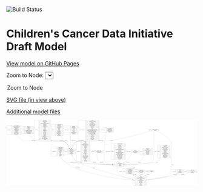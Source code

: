 <link rel='stylesheet' href="assets/style.css">
<link rel='stylesheet' href="https://unpkg.com/leaflet@1.5.1/dist/leaflet.css" integrity="sha512-xwE/Az9zrjBIphAcBb3F6JVqxf46+CDLwfLMHloNu6KEQCAWi6HcDUbeOfBIptF7tcCzusKFjFw2yuvEpDL9wQ==" crossorigin="">
<script type="text/javascript" src="https://code.jquery.com/jquery-3.2.1.min.js"></script>
<script type="text/javascript"  src="https://unpkg.com/leaflet@1.5.1/dist/leaflet.js"></script>
<script type="text/javascript" src="assets/actions.js"></script>

![Build Status](https://github.com/CBIIT/ccdi-model/actions/workflows/model-test-and-deploy.yml/badge.svg)

# Children's Cancer Data Initiative Draft Model

[View model on GitHub Pages](https://cbiit.github.io/ccdi-model/)



Zoom to Node: <select id="node_select">
  <option value="">Zoom to Node</option>
</select>
<div id="model"></div>

<p>
<a href="./model-desc/ccdi-model.svg">SVG file (in view above)</a>
<p>
<a href="./model-desc">Additional model files</a>
<div id='graph' style='display:off;'>
<svg width="5772pt" height="1988pt"
 viewBox="0.00 0.00 5772.00 1988.00" xmlns="http://www.w3.org/2000/svg" xmlns:xlink="http://www.w3.org/1999/xlink">
<g id="graph0" class="graph" transform="scale(1 1) rotate(0) translate(4 1984)">
<title>Perl</title>
<polygon fill="#ffffff" stroke="transparent" points="-4,4 -4,-1984 5768,-1984 5768,4 -4,4"/>
<!-- sample_diagnosis -->
<g id="node1" class="node">
<title>sample_diagnosis</title>
<path fill="none" stroke="#000000" d="M12,-1542.5C12,-1542.5 445,-1542.5 445,-1542.5 451,-1542.5 457,-1548.5 457,-1554.5 457,-1554.5 457,-1806.5 457,-1806.5 457,-1812.5 451,-1818.5 445,-1818.5 445,-1818.5 12,-1818.5 12,-1818.5 6,-1818.5 0,-1812.5 0,-1806.5 0,-1806.5 0,-1554.5 0,-1554.5 0,-1548.5 6,-1542.5 12,-1542.5"/>
<text text-anchor="middle" x="71.5" y="-1676.8" font-family="Times,serif" font-size="14.00" fill="#000000">sample_diagnosis</text>
<polyline fill="none" stroke="#000000" points="143,-1542.5 143,-1818.5 "/>
<text text-anchor="middle" x="153.5" y="-1676.8" font-family="Times,serif" font-size="14.00" fill="#000000"> </text>
<polyline fill="none" stroke="#000000" points="164,-1542.5 164,-1818.5 "/>
<text text-anchor="middle" x="300" y="-1803.3" font-family="Times,serif" font-size="14.00" fill="#000000">days_to_last_followup</text>
<polyline fill="none" stroke="#000000" points="164,-1795.5 436,-1795.5 "/>
<text text-anchor="middle" x="300" y="-1780.3" font-family="Times,serif" font-size="14.00" fill="#000000">days_to_last_known_disease_status</text>
<polyline fill="none" stroke="#000000" points="164,-1772.5 436,-1772.5 "/>
<text text-anchor="middle" x="300" y="-1757.3" font-family="Times,serif" font-size="14.00" fill="#000000">diagnosis_finer_resolution</text>
<polyline fill="none" stroke="#000000" points="164,-1749.5 436,-1749.5 "/>
<text text-anchor="middle" x="300" y="-1734.3" font-family="Times,serif" font-size="14.00" fill="#000000">diagnosis_icd_cm</text>
<polyline fill="none" stroke="#000000" points="164,-1726.5 436,-1726.5 "/>
<text text-anchor="middle" x="300" y="-1711.3" font-family="Times,serif" font-size="14.00" fill="#000000">diagnosis_icd_o</text>
<polyline fill="none" stroke="#000000" points="164,-1703.5 436,-1703.5 "/>
<text text-anchor="middle" x="300" y="-1688.3" font-family="Times,serif" font-size="14.00" fill="#000000">last_known_disease_status</text>
<polyline fill="none" stroke="#000000" points="164,-1680.5 436,-1680.5 "/>
<text text-anchor="middle" x="300" y="-1665.3" font-family="Times,serif" font-size="14.00" fill="#000000">sample_diagnosis_id</text>
<polyline fill="none" stroke="#000000" points="164,-1657.5 436,-1657.5 "/>
<text text-anchor="middle" x="300" y="-1642.3" font-family="Times,serif" font-size="14.00" fill="#000000">tumor_classification</text>
<polyline fill="none" stroke="#000000" points="164,-1634.5 436,-1634.5 "/>
<text text-anchor="middle" x="300" y="-1619.3" font-family="Times,serif" font-size="14.00" fill="#000000">tumor_grade</text>
<polyline fill="none" stroke="#000000" points="164,-1611.5 436,-1611.5 "/>
<text text-anchor="middle" x="300" y="-1596.3" font-family="Times,serif" font-size="14.00" fill="#000000">tumor_stage_clinical_m</text>
<polyline fill="none" stroke="#000000" points="164,-1588.5 436,-1588.5 "/>
<text text-anchor="middle" x="300" y="-1573.3" font-family="Times,serif" font-size="14.00" fill="#000000">tumor_stage_clinical_n</text>
<polyline fill="none" stroke="#000000" points="164,-1565.5 436,-1565.5 "/>
<text text-anchor="middle" x="300" y="-1550.3" font-family="Times,serif" font-size="14.00" fill="#000000">tumor_stage_clinical_t</text>
<polyline fill="none" stroke="#000000" points="436,-1542.5 436,-1818.5 "/>
<text text-anchor="middle" x="446.5" y="-1676.8" font-family="Times,serif" font-size="14.00" fill="#000000"> </text>
</g>
<!-- sample -->
<g id="node7" class="node">
<title>sample</title>
<path fill="none" stroke="#000000" d="M1774.5,-950C1774.5,-950 2088.5,-950 2088.5,-950 2094.5,-950 2100.5,-956 2100.5,-962 2100.5,-962 2100.5,-1099 2100.5,-1099 2100.5,-1105 2094.5,-1111 2088.5,-1111 2088.5,-1111 1774.5,-1111 1774.5,-1111 1768.5,-1111 1762.5,-1105 1762.5,-1099 1762.5,-1099 1762.5,-962 1762.5,-962 1762.5,-956 1768.5,-950 1774.5,-950"/>
<text text-anchor="middle" x="1796.5" y="-1026.8" font-family="Times,serif" font-size="14.00" fill="#000000">sample</text>
<polyline fill="none" stroke="#000000" points="1830.5,-950 1830.5,-1111 "/>
<text text-anchor="middle" x="1841" y="-1026.8" font-family="Times,serif" font-size="14.00" fill="#000000"> </text>
<polyline fill="none" stroke="#000000" points="1851.5,-950 1851.5,-1111 "/>
<text text-anchor="middle" x="1965.5" y="-1095.8" font-family="Times,serif" font-size="14.00" fill="#000000">alternate_sample_id</text>
<polyline fill="none" stroke="#000000" points="1851.5,-1088 2079.5,-1088 "/>
<text text-anchor="middle" x="1965.5" y="-1072.8" font-family="Times,serif" font-size="14.00" fill="#000000">anatomic_site</text>
<polyline fill="none" stroke="#000000" points="1851.5,-1065 2079.5,-1065 "/>
<text text-anchor="middle" x="1965.5" y="-1049.8" font-family="Times,serif" font-size="14.00" fill="#000000">participant_age_at_collection</text>
<polyline fill="none" stroke="#000000" points="1851.5,-1042 2079.5,-1042 "/>
<text text-anchor="middle" x="1965.5" y="-1026.8" font-family="Times,serif" font-size="14.00" fill="#000000">sample_description</text>
<polyline fill="none" stroke="#000000" points="1851.5,-1019 2079.5,-1019 "/>
<text text-anchor="middle" x="1965.5" y="-1003.8" font-family="Times,serif" font-size="14.00" fill="#000000">sample_id</text>
<polyline fill="none" stroke="#000000" points="1851.5,-996 2079.5,-996 "/>
<text text-anchor="middle" x="1965.5" y="-980.8" font-family="Times,serif" font-size="14.00" fill="#000000">sample_tumor_status</text>
<polyline fill="none" stroke="#000000" points="1851.5,-973 2079.5,-973 "/>
<text text-anchor="middle" x="1965.5" y="-957.8" font-family="Times,serif" font-size="14.00" fill="#000000">sample_type</text>
<polyline fill="none" stroke="#000000" points="2079.5,-950 2079.5,-1111 "/>
<text text-anchor="middle" x="2090" y="-1026.8" font-family="Times,serif" font-size="14.00" fill="#000000"> </text>
</g>
<!-- sample_diagnosis&#45;&gt;sample -->
<g id="edge8" class="edge">
<title>sample_diagnosis&#45;&gt;sample</title>
<path fill="none" stroke="#000000" d="M304.2082,-1542.3573C344.1806,-1482.8167 398.8534,-1418.3908 465.5,-1381 571.3182,-1321.6327 615.4582,-1356.4182 736.5,-1348 764.6863,-1346.0397 1729.0668,-1344.1891 1753.5,-1330 1831.0574,-1284.9601 1878.4866,-1191.6197 1904.6696,-1121.0401"/>
<polygon fill="#000000" stroke="#000000" points="1908.1048,-1121.8337 1908.2241,-1111.2395 1901.5243,-1119.447 1908.1048,-1121.8337"/>
<text text-anchor="middle" x="810.5" y="-1351.8" font-family="Times,serif" font-size="14.00" fill="#000000">of_sample_diagnosis</text>
</g>
<!-- study_admin -->
<g id="node2" class="node">
<title>study_admin</title>
<path fill="none" stroke="#000000" d="M3515.5,-351.5C3515.5,-351.5 3841.5,-351.5 3841.5,-351.5 3847.5,-351.5 3853.5,-357.5 3853.5,-363.5 3853.5,-363.5 3853.5,-500.5 3853.5,-500.5 3853.5,-506.5 3847.5,-512.5 3841.5,-512.5 3841.5,-512.5 3515.5,-512.5 3515.5,-512.5 3509.5,-512.5 3503.5,-506.5 3503.5,-500.5 3503.5,-500.5 3503.5,-363.5 3503.5,-363.5 3503.5,-357.5 3509.5,-351.5 3515.5,-351.5"/>
<text text-anchor="middle" x="3557.5" y="-428.3" font-family="Times,serif" font-size="14.00" fill="#000000">study_admin</text>
<polyline fill="none" stroke="#000000" points="3611.5,-351.5 3611.5,-512.5 "/>
<text text-anchor="middle" x="3622" y="-428.3" font-family="Times,serif" font-size="14.00" fill="#000000"> </text>
<polyline fill="none" stroke="#000000" points="3632.5,-351.5 3632.5,-512.5 "/>
<text text-anchor="middle" x="3732.5" y="-497.3" font-family="Times,serif" font-size="14.00" fill="#000000">adult_or_childhood_study</text>
<polyline fill="none" stroke="#000000" points="3632.5,-489.5 3832.5,-489.5 "/>
<text text-anchor="middle" x="3732.5" y="-474.3" font-family="Times,serif" font-size="14.00" fill="#000000">data_types</text>
<polyline fill="none" stroke="#000000" points="3632.5,-466.5 3832.5,-466.5 "/>
<text text-anchor="middle" x="3732.5" y="-451.3" font-family="Times,serif" font-size="14.00" fill="#000000">file_types_and_format</text>
<polyline fill="none" stroke="#000000" points="3632.5,-443.5 3832.5,-443.5 "/>
<text text-anchor="middle" x="3732.5" y="-428.3" font-family="Times,serif" font-size="14.00" fill="#000000">number_of_participants</text>
<polyline fill="none" stroke="#000000" points="3632.5,-420.5 3832.5,-420.5 "/>
<text text-anchor="middle" x="3732.5" y="-405.3" font-family="Times,serif" font-size="14.00" fill="#000000">number_of_samples</text>
<polyline fill="none" stroke="#000000" points="3632.5,-397.5 3832.5,-397.5 "/>
<text text-anchor="middle" x="3732.5" y="-382.3" font-family="Times,serif" font-size="14.00" fill="#000000">organism_species</text>
<polyline fill="none" stroke="#000000" points="3632.5,-374.5 3832.5,-374.5 "/>
<text text-anchor="middle" x="3732.5" y="-359.3" font-family="Times,serif" font-size="14.00" fill="#000000">study_admin_id</text>
<polyline fill="none" stroke="#000000" points="3832.5,-351.5 3832.5,-512.5 "/>
<text text-anchor="middle" x="3843" y="-428.3" font-family="Times,serif" font-size="14.00" fill="#000000"> </text>
</g>
<!-- study -->
<g id="node17" class="node">
<title>study</title>
<path fill="none" stroke="#000000" d="M3837.5,-.5C3837.5,-.5 4227.5,-.5 4227.5,-.5 4233.5,-.5 4239.5,-6.5 4239.5,-12.5 4239.5,-12.5 4239.5,-287.5 4239.5,-287.5 4239.5,-293.5 4233.5,-299.5 4227.5,-299.5 4227.5,-299.5 3837.5,-299.5 3837.5,-299.5 3831.5,-299.5 3825.5,-293.5 3825.5,-287.5 3825.5,-287.5 3825.5,-12.5 3825.5,-12.5 3825.5,-6.5 3831.5,-.5 3837.5,-.5"/>
<text text-anchor="middle" x="3853.5" y="-146.3" font-family="Times,serif" font-size="14.00" fill="#000000">study</text>
<polyline fill="none" stroke="#000000" points="3881.5,-.5 3881.5,-299.5 "/>
<text text-anchor="middle" x="3892" y="-146.3" font-family="Times,serif" font-size="14.00" fill="#000000"> </text>
<polyline fill="none" stroke="#000000" points="3902.5,-.5 3902.5,-299.5 "/>
<text text-anchor="middle" x="4060.5" y="-284.3" font-family="Times,serif" font-size="14.00" fill="#000000">acl</text>
<polyline fill="none" stroke="#000000" points="3902.5,-276.5 4218.5,-276.5 "/>
<text text-anchor="middle" x="4060.5" y="-261.3" font-family="Times,serif" font-size="14.00" fill="#000000">consent</text>
<polyline fill="none" stroke="#000000" points="3902.5,-253.5 4218.5,-253.5 "/>
<text text-anchor="middle" x="4060.5" y="-238.3" font-family="Times,serif" font-size="14.00" fill="#000000">consent_shorthand</text>
<polyline fill="none" stroke="#000000" points="3902.5,-230.5 4218.5,-230.5 "/>
<text text-anchor="middle" x="4060.5" y="-215.3" font-family="Times,serif" font-size="14.00" fill="#000000">experimental_strategy_and_data_subtype</text>
<polyline fill="none" stroke="#000000" points="3902.5,-207.5 4218.5,-207.5 "/>
<text text-anchor="middle" x="4060.5" y="-192.3" font-family="Times,serif" font-size="14.00" fill="#000000">external_url</text>
<polyline fill="none" stroke="#000000" points="3902.5,-184.5 4218.5,-184.5 "/>
<text text-anchor="middle" x="4060.5" y="-169.3" font-family="Times,serif" font-size="14.00" fill="#000000">phs_accession</text>
<polyline fill="none" stroke="#000000" points="3902.5,-161.5 4218.5,-161.5 "/>
<text text-anchor="middle" x="4060.5" y="-146.3" font-family="Times,serif" font-size="14.00" fill="#000000">size_of_data_being_uploaded</text>
<polyline fill="none" stroke="#000000" points="3902.5,-138.5 4218.5,-138.5 "/>
<text text-anchor="middle" x="4060.5" y="-123.3" font-family="Times,serif" font-size="14.00" fill="#000000">study_acronym</text>
<polyline fill="none" stroke="#000000" points="3902.5,-115.5 4218.5,-115.5 "/>
<text text-anchor="middle" x="4060.5" y="-100.3" font-family="Times,serif" font-size="14.00" fill="#000000">study_data_types</text>
<polyline fill="none" stroke="#000000" points="3902.5,-92.5 4218.5,-92.5 "/>
<text text-anchor="middle" x="4060.5" y="-77.3" font-family="Times,serif" font-size="14.00" fill="#000000">study_description</text>
<polyline fill="none" stroke="#000000" points="3902.5,-69.5 4218.5,-69.5 "/>
<text text-anchor="middle" x="4060.5" y="-54.3" font-family="Times,serif" font-size="14.00" fill="#000000">study_id</text>
<polyline fill="none" stroke="#000000" points="3902.5,-46.5 4218.5,-46.5 "/>
<text text-anchor="middle" x="4060.5" y="-31.3" font-family="Times,serif" font-size="14.00" fill="#000000">study_name</text>
<polyline fill="none" stroke="#000000" points="3902.5,-23.5 4218.5,-23.5 "/>
<text text-anchor="middle" x="4060.5" y="-8.3" font-family="Times,serif" font-size="14.00" fill="#000000">study_short_title</text>
<polyline fill="none" stroke="#000000" points="4218.5,-.5 4218.5,-299.5 "/>
<text text-anchor="middle" x="4229" y="-146.3" font-family="Times,serif" font-size="14.00" fill="#000000"> </text>
</g>
<!-- study_admin&#45;&gt;study -->
<g id="edge13" class="edge">
<title>study_admin&#45;&gt;study</title>
<path fill="none" stroke="#000000" d="M3779.9422,-351.1901C3797.9789,-336.8219 3817.3042,-321.4272 3836.9376,-305.787"/>
<polygon fill="#000000" stroke="#000000" points="3839.1293,-308.5159 3844.7701,-299.5475 3834.7677,-303.0407 3839.1293,-308.5159"/>
<text text-anchor="middle" x="3869" y="-321.8" font-family="Times,serif" font-size="14.00" fill="#000000">of_study_admin</text>
</g>
<!-- participant -->
<g id="node3" class="node">
<title>participant</title>
<path fill="none" stroke="#000000" d="M3232.5,-564.5C3232.5,-564.5 3536.5,-564.5 3536.5,-564.5 3542.5,-564.5 3548.5,-570.5 3548.5,-576.5 3548.5,-576.5 3548.5,-667.5 3548.5,-667.5 3548.5,-673.5 3542.5,-679.5 3536.5,-679.5 3536.5,-679.5 3232.5,-679.5 3232.5,-679.5 3226.5,-679.5 3220.5,-673.5 3220.5,-667.5 3220.5,-667.5 3220.5,-576.5 3220.5,-576.5 3220.5,-570.5 3226.5,-564.5 3232.5,-564.5"/>
<text text-anchor="middle" x="3268.5" y="-618.3" font-family="Times,serif" font-size="14.00" fill="#000000">participant</text>
<polyline fill="none" stroke="#000000" points="3316.5,-564.5 3316.5,-679.5 "/>
<text text-anchor="middle" x="3327" y="-618.3" font-family="Times,serif" font-size="14.00" fill="#000000"> </text>
<polyline fill="none" stroke="#000000" points="3337.5,-564.5 3337.5,-679.5 "/>
<text text-anchor="middle" x="3432.5" y="-664.3" font-family="Times,serif" font-size="14.00" fill="#000000">alternate_participant_id</text>
<polyline fill="none" stroke="#000000" points="3337.5,-656.5 3527.5,-656.5 "/>
<text text-anchor="middle" x="3432.5" y="-641.3" font-family="Times,serif" font-size="14.00" fill="#000000">ethnicity</text>
<polyline fill="none" stroke="#000000" points="3337.5,-633.5 3527.5,-633.5 "/>
<text text-anchor="middle" x="3432.5" y="-618.3" font-family="Times,serif" font-size="14.00" fill="#000000">gender</text>
<polyline fill="none" stroke="#000000" points="3337.5,-610.5 3527.5,-610.5 "/>
<text text-anchor="middle" x="3432.5" y="-595.3" font-family="Times,serif" font-size="14.00" fill="#000000">participant_id</text>
<polyline fill="none" stroke="#000000" points="3337.5,-587.5 3527.5,-587.5 "/>
<text text-anchor="middle" x="3432.5" y="-572.3" font-family="Times,serif" font-size="14.00" fill="#000000">race</text>
<polyline fill="none" stroke="#000000" points="3527.5,-564.5 3527.5,-679.5 "/>
<text text-anchor="middle" x="3538" y="-618.3" font-family="Times,serif" font-size="14.00" fill="#000000"> </text>
</g>
<!-- study_arm -->
<g id="node10" class="node">
<title>study_arm</title>
<path fill="none" stroke="#000000" d="M3884,-386C3884,-386 4181,-386 4181,-386 4187,-386 4193,-392 4193,-398 4193,-398 4193,-466 4193,-466 4193,-472 4187,-478 4181,-478 4181,-478 3884,-478 3884,-478 3878,-478 3872,-472 3872,-466 3872,-466 3872,-398 3872,-398 3872,-392 3878,-386 3884,-386"/>
<text text-anchor="middle" x="3918" y="-428.3" font-family="Times,serif" font-size="14.00" fill="#000000">study_arm</text>
<polyline fill="none" stroke="#000000" points="3964,-386 3964,-478 "/>
<text text-anchor="middle" x="3974.5" y="-428.3" font-family="Times,serif" font-size="14.00" fill="#000000"> </text>
<polyline fill="none" stroke="#000000" points="3985,-386 3985,-478 "/>
<text text-anchor="middle" x="4078.5" y="-462.8" font-family="Times,serif" font-size="14.00" fill="#000000">clinical_trial_arm</text>
<polyline fill="none" stroke="#000000" points="3985,-455 4172,-455 "/>
<text text-anchor="middle" x="4078.5" y="-439.8" font-family="Times,serif" font-size="14.00" fill="#000000">clinical_trial_identifier</text>
<polyline fill="none" stroke="#000000" points="3985,-432 4172,-432 "/>
<text text-anchor="middle" x="4078.5" y="-416.8" font-family="Times,serif" font-size="14.00" fill="#000000">clinical_trial_repository</text>
<polyline fill="none" stroke="#000000" points="3985,-409 4172,-409 "/>
<text text-anchor="middle" x="4078.5" y="-393.8" font-family="Times,serif" font-size="14.00" fill="#000000">study_arm_id</text>
<polyline fill="none" stroke="#000000" points="4172,-386 4172,-478 "/>
<text text-anchor="middle" x="4182.5" y="-428.3" font-family="Times,serif" font-size="14.00" fill="#000000"> </text>
</g>
<!-- participant&#45;&gt;study_arm -->
<g id="edge20" class="edge">
<title>participant&#45;&gt;study_arm</title>
<path fill="none" stroke="#000000" d="M3548.5176,-593.889C3641.953,-575.5835 3760.3909,-548.4804 3862.5,-513 3886.9001,-504.5216 3912.4325,-493.5608 3936.0739,-482.4575"/>
<polygon fill="#000000" stroke="#000000" points="3937.8521,-485.4876 3945.3816,-478.0339 3934.8473,-479.1654 3937.8521,-485.4876"/>
<text text-anchor="middle" x="3849" y="-534.8" font-family="Times,serif" font-size="14.00" fill="#000000">of_participant</text>
</g>
<!-- participant&#45;&gt;study -->
<g id="edge21" class="edge">
<title>participant&#45;&gt;study</title>
<path fill="none" stroke="#000000" d="M3368.7075,-564.3331C3356.0739,-504.6898 3347.2287,-411.9149 3393.5,-351 3445.5649,-282.4578 3651.0657,-225.978 3815.1536,-190.5278"/>
<polygon fill="#000000" stroke="#000000" points="3816.3605,-193.8486 3825.4039,-188.3288 3814.8922,-187.0043 3816.3605,-193.8486"/>
<text text-anchor="middle" x="3444" y="-428.3" font-family="Times,serif" font-size="14.00" fill="#000000">of_participant</text>
</g>
<!-- clinical_measure_file -->
<g id="node4" class="node">
<title>clinical_measure_file</title>
<path fill="none" stroke="#000000" d="M1360,-892.5C1360,-892.5 1733,-892.5 1733,-892.5 1739,-892.5 1745,-898.5 1745,-904.5 1745,-904.5 1745,-1156.5 1745,-1156.5 1745,-1162.5 1739,-1168.5 1733,-1168.5 1733,-1168.5 1360,-1168.5 1360,-1168.5 1354,-1168.5 1348,-1162.5 1348,-1156.5 1348,-1156.5 1348,-904.5 1348,-904.5 1348,-898.5 1354,-892.5 1360,-892.5"/>
<text text-anchor="middle" x="1431.5" y="-1026.8" font-family="Times,serif" font-size="14.00" fill="#000000">clinical_measure_file</text>
<polyline fill="none" stroke="#000000" points="1515,-892.5 1515,-1168.5 "/>
<text text-anchor="middle" x="1525.5" y="-1026.8" font-family="Times,serif" font-size="14.00" fill="#000000"> </text>
<polyline fill="none" stroke="#000000" points="1536,-892.5 1536,-1168.5 "/>
<text text-anchor="middle" x="1630" y="-1153.3" font-family="Times,serif" font-size="14.00" fill="#000000">checksum_algorithm</text>
<polyline fill="none" stroke="#000000" points="1536,-1145.5 1724,-1145.5 "/>
<text text-anchor="middle" x="1630" y="-1130.3" font-family="Times,serif" font-size="14.00" fill="#000000">checksum_value</text>
<polyline fill="none" stroke="#000000" points="1536,-1122.5 1724,-1122.5 "/>
<text text-anchor="middle" x="1630" y="-1107.3" font-family="Times,serif" font-size="14.00" fill="#000000">clinical_measure_file_id</text>
<polyline fill="none" stroke="#000000" points="1536,-1099.5 1724,-1099.5 "/>
<text text-anchor="middle" x="1630" y="-1084.3" font-family="Times,serif" font-size="14.00" fill="#000000">dcf_indexd_guid</text>
<polyline fill="none" stroke="#000000" points="1536,-1076.5 1724,-1076.5 "/>
<text text-anchor="middle" x="1630" y="-1061.3" font-family="Times,serif" font-size="14.00" fill="#000000">file_description</text>
<polyline fill="none" stroke="#000000" points="1536,-1053.5 1724,-1053.5 "/>
<text text-anchor="middle" x="1630" y="-1038.3" font-family="Times,serif" font-size="14.00" fill="#000000">file_mapping_level</text>
<polyline fill="none" stroke="#000000" points="1536,-1030.5 1724,-1030.5 "/>
<text text-anchor="middle" x="1630" y="-1015.3" font-family="Times,serif" font-size="14.00" fill="#000000">file_name</text>
<polyline fill="none" stroke="#000000" points="1536,-1007.5 1724,-1007.5 "/>
<text text-anchor="middle" x="1630" y="-992.3" font-family="Times,serif" font-size="14.00" fill="#000000">file_size</text>
<polyline fill="none" stroke="#000000" points="1536,-984.5 1724,-984.5 "/>
<text text-anchor="middle" x="1630" y="-969.3" font-family="Times,serif" font-size="14.00" fill="#000000">file_type</text>
<polyline fill="none" stroke="#000000" points="1536,-961.5 1724,-961.5 "/>
<text text-anchor="middle" x="1630" y="-946.3" font-family="Times,serif" font-size="14.00" fill="#000000">file_url_in_cds</text>
<polyline fill="none" stroke="#000000" points="1536,-938.5 1724,-938.5 "/>
<text text-anchor="middle" x="1630" y="-923.3" font-family="Times,serif" font-size="14.00" fill="#000000">md5sum</text>
<polyline fill="none" stroke="#000000" points="1536,-915.5 1724,-915.5 "/>
<text text-anchor="middle" x="1630" y="-900.3" font-family="Times,serif" font-size="14.00" fill="#000000">participant_list</text>
<polyline fill="none" stroke="#000000" points="1724,-892.5 1724,-1168.5 "/>
<text text-anchor="middle" x="1734.5" y="-1026.8" font-family="Times,serif" font-size="14.00" fill="#000000"> </text>
</g>
<!-- clinical_measure_file&#45;&gt;participant -->
<g id="edge14" class="edge">
<title>clinical_measure_file&#45;&gt;participant</title>
<path fill="none" stroke="#000000" d="M1611.9741,-892.326C1646.2953,-834.0812 1693.753,-770.7107 1753.5,-731 1812.8825,-691.5315 1839.7931,-707.1969 1910.5,-698 2156.8881,-665.952 2875.8456,-638.8458 3210.0077,-627.5851"/>
<polygon fill="#000000" stroke="#000000" points="3210.392,-631.0743 3220.2687,-627.2403 3210.1568,-624.0783 3210.392,-631.0743"/>
<text text-anchor="middle" x="2040" y="-701.8" font-family="Times,serif" font-size="14.00" fill="#000000">of_clinical_measure_file_participant</text>
</g>
<!-- clinical_measure_file&#45;&gt;study -->
<g id="edge4" class="edge">
<title>clinical_measure_file&#45;&gt;study</title>
<path fill="none" stroke="#000000" d="M1615.1026,-892.1476C1655.702,-823.923 1713.3632,-746.1513 1785.5,-698 2134.4879,-465.0509 2258.1266,-459.3063 2663.5,-351 3062.3917,-244.4255 3542.7568,-190.3534 3815.3878,-166.3246"/>
<polygon fill="#000000" stroke="#000000" points="3815.7432,-169.8069 3825.3996,-165.4474 3815.1322,-162.8336 3815.7432,-169.8069"/>
<text text-anchor="middle" x="2155.5" y="-534.8" font-family="Times,serif" font-size="14.00" fill="#000000">of_clinical_measure_file</text>
</g>
<!-- pdx -->
<g id="node5" class="node">
<title>pdx</title>
<path fill="none" stroke="#000000" d="M487,-1565.5C487,-1565.5 816,-1565.5 816,-1565.5 822,-1565.5 828,-1571.5 828,-1577.5 828,-1577.5 828,-1783.5 828,-1783.5 828,-1789.5 822,-1795.5 816,-1795.5 816,-1795.5 487,-1795.5 487,-1795.5 481,-1795.5 475,-1789.5 475,-1783.5 475,-1783.5 475,-1577.5 475,-1577.5 475,-1571.5 481,-1565.5 487,-1565.5"/>
<text text-anchor="middle" x="496.5" y="-1676.8" font-family="Times,serif" font-size="14.00" fill="#000000">pdx</text>
<polyline fill="none" stroke="#000000" points="518,-1565.5 518,-1795.5 "/>
<text text-anchor="middle" x="528.5" y="-1676.8" font-family="Times,serif" font-size="14.00" fill="#000000"> </text>
<polyline fill="none" stroke="#000000" points="539,-1565.5 539,-1795.5 "/>
<text text-anchor="middle" x="673" y="-1780.3" font-family="Times,serif" font-size="14.00" fill="#000000">implantation_site</text>
<polyline fill="none" stroke="#000000" points="539,-1772.5 807,-1772.5 "/>
<text text-anchor="middle" x="673" y="-1757.3" font-family="Times,serif" font-size="14.00" fill="#000000">implantation_type</text>
<polyline fill="none" stroke="#000000" points="539,-1749.5 807,-1749.5 "/>
<text text-anchor="middle" x="673" y="-1734.3" font-family="Times,serif" font-size="14.00" fill="#000000">model_id</text>
<polyline fill="none" stroke="#000000" points="539,-1726.5 807,-1726.5 "/>
<text text-anchor="middle" x="673" y="-1711.3" font-family="Times,serif" font-size="14.00" fill="#000000">mouse_strain</text>
<polyline fill="none" stroke="#000000" points="539,-1703.5 807,-1703.5 "/>
<text text-anchor="middle" x="673" y="-1688.3" font-family="Times,serif" font-size="14.00" fill="#000000">pdx_id</text>
<polyline fill="none" stroke="#000000" points="539,-1680.5 807,-1680.5 "/>
<text text-anchor="middle" x="673" y="-1665.3" font-family="Times,serif" font-size="14.00" fill="#000000">strain_immune_system_humanized</text>
<polyline fill="none" stroke="#000000" points="539,-1657.5 807,-1657.5 "/>
<text text-anchor="middle" x="673" y="-1642.3" font-family="Times,serif" font-size="14.00" fill="#000000">tumor_characterization_method</text>
<polyline fill="none" stroke="#000000" points="539,-1634.5 807,-1634.5 "/>
<text text-anchor="middle" x="673" y="-1619.3" font-family="Times,serif" font-size="14.00" fill="#000000">tumor_not_mus_or_ebv_origin</text>
<polyline fill="none" stroke="#000000" points="539,-1611.5 807,-1611.5 "/>
<text text-anchor="middle" x="673" y="-1596.3" font-family="Times,serif" font-size="14.00" fill="#000000">tumor_preparation</text>
<polyline fill="none" stroke="#000000" points="539,-1588.5 807,-1588.5 "/>
<text text-anchor="middle" x="673" y="-1573.3" font-family="Times,serif" font-size="14.00" fill="#000000">type_of_humanization</text>
<polyline fill="none" stroke="#000000" points="807,-1565.5 807,-1795.5 "/>
<text text-anchor="middle" x="817.5" y="-1676.8" font-family="Times,serif" font-size="14.00" fill="#000000"> </text>
</g>
<!-- pdx&#45;&gt;sample -->
<g id="edge24" class="edge">
<title>pdx&#45;&gt;sample</title>
<path fill="none" stroke="#000000" d="M691.8423,-1565.1488C721.232,-1499.4241 768.0194,-1422.182 836.5,-1381 932.6868,-1323.1564 1228.4266,-1354.1106 1340.5,-1348 1386.3643,-1345.4993 1714.0811,-1353.5784 1753.5,-1330 1830.3447,-1284.0353 1877.838,-1191.079 1904.2293,-1120.8491"/>
<polygon fill="#000000" stroke="#000000" points="1907.6488,-1121.691 1907.814,-1111.0975 1901.0786,-1119.2758 1907.6488,-1121.691"/>
<text text-anchor="middle" x="1364.5" y="-1351.8" font-family="Times,serif" font-size="14.00" fill="#000000">of_pdx</text>
</g>
<!-- follow_up -->
<g id="node6" class="node">
<title>follow_up</title>
<path fill="none" stroke="#000000" d="M4043,-927C4043,-927 4406,-927 4406,-927 4412,-927 4418,-933 4418,-939 4418,-939 4418,-1122 4418,-1122 4418,-1128 4412,-1134 4406,-1134 4406,-1134 4043,-1134 4043,-1134 4037,-1134 4031,-1128 4031,-1122 4031,-1122 4031,-939 4031,-939 4031,-933 4037,-927 4043,-927"/>
<text text-anchor="middle" x="4073.5" y="-1026.8" font-family="Times,serif" font-size="14.00" fill="#000000">follow_up</text>
<polyline fill="none" stroke="#000000" points="4116,-927 4116,-1134 "/>
<text text-anchor="middle" x="4126.5" y="-1026.8" font-family="Times,serif" font-size="14.00" fill="#000000"> </text>
<polyline fill="none" stroke="#000000" points="4137,-927 4137,-1134 "/>
<text text-anchor="middle" x="4267" y="-1118.8" font-family="Times,serif" font-size="14.00" fill="#000000">adverse_event</text>
<polyline fill="none" stroke="#000000" points="4137,-1111 4397,-1111 "/>
<text text-anchor="middle" x="4267" y="-1095.8" font-family="Times,serif" font-size="14.00" fill="#000000">comorbidity</text>
<polyline fill="none" stroke="#000000" points="4137,-1088 4397,-1088 "/>
<text text-anchor="middle" x="4267" y="-1072.8" font-family="Times,serif" font-size="14.00" fill="#000000">comorbidity_method_of_diagnosis</text>
<polyline fill="none" stroke="#000000" points="4137,-1065 4397,-1065 "/>
<text text-anchor="middle" x="4267" y="-1049.8" font-family="Times,serif" font-size="14.00" fill="#000000">days_to_follow_up</text>
<polyline fill="none" stroke="#000000" points="4137,-1042 4397,-1042 "/>
<text text-anchor="middle" x="4267" y="-1026.8" font-family="Times,serif" font-size="14.00" fill="#000000">disease_response</text>
<polyline fill="none" stroke="#000000" points="4137,-1019 4397,-1019 "/>
<text text-anchor="middle" x="4267" y="-1003.8" font-family="Times,serif" font-size="14.00" fill="#000000">follow_up_category</text>
<polyline fill="none" stroke="#000000" points="4137,-996 4397,-996 "/>
<text text-anchor="middle" x="4267" y="-980.8" font-family="Times,serif" font-size="14.00" fill="#000000">follow_up_id</text>
<polyline fill="none" stroke="#000000" points="4137,-973 4397,-973 "/>
<text text-anchor="middle" x="4267" y="-957.8" font-family="Times,serif" font-size="14.00" fill="#000000">follow_up_other</text>
<polyline fill="none" stroke="#000000" points="4137,-950 4397,-950 "/>
<text text-anchor="middle" x="4267" y="-934.8" font-family="Times,serif" font-size="14.00" fill="#000000">risk_factor</text>
<polyline fill="none" stroke="#000000" points="4397,-927 4397,-1134 "/>
<text text-anchor="middle" x="4407.5" y="-1026.8" font-family="Times,serif" font-size="14.00" fill="#000000"> </text>
</g>
<!-- follow_up&#45;&gt;participant -->
<g id="edge19" class="edge">
<title>follow_up&#45;&gt;participant</title>
<path fill="none" stroke="#000000" d="M4180.9277,-926.7301C4147.4604,-860.104 4094.6847,-777.6065 4022.5,-731 3947.6605,-682.6793 3720.7872,-652.4014 3558.915,-636.3524"/>
<polygon fill="#000000" stroke="#000000" points="3559.1291,-632.8567 3548.835,-635.363 3558.4453,-639.8232 3559.1291,-632.8567"/>
<text text-anchor="middle" x="4019.5" y="-701.8" font-family="Times,serif" font-size="14.00" fill="#000000">of_follow_up</text>
</g>
<!-- sample&#45;&gt;participant -->
<g id="edge22" class="edge">
<title>sample&#45;&gt;participant</title>
<path fill="none" stroke="#000000" d="M1955.9144,-949.9974C1981.8786,-879.4455 2030.3187,-780.6341 2109.5,-731 2200.5864,-673.9032 2882.8033,-640.8351 3210.1928,-628.1004"/>
<polygon fill="#000000" stroke="#000000" points="3210.3957,-631.5953 3220.2529,-627.7112 3210.125,-624.6005 3210.3957,-631.5953"/>
<text text-anchor="middle" x="2251" y="-701.8" font-family="Times,serif" font-size="14.00" fill="#000000">of_sample</text>
</g>
<!-- sample&#45;&gt;study -->
<g id="edge23" class="edge">
<title>sample&#45;&gt;study</title>
<path fill="none" stroke="#000000" d="M1964.994,-949.7803C1995.2128,-884.5286 2044.8257,-793.55 2109.5,-731 2131.3763,-709.8423 2141.4711,-709.8576 2169.5,-698 2744.3596,-454.8061 3462.1379,-276.7513 3815.4461,-196.8151"/>
<polygon fill="#000000" stroke="#000000" points="3816.2919,-200.2124 3825.2752,-194.5954 3814.7498,-193.3843 3816.2919,-200.2124"/>
<text text-anchor="middle" x="2646" y="-534.8" font-family="Times,serif" font-size="14.00" fill="#000000">of_sample</text>
</g>
<!-- sequencing_file -->
<g id="node8" class="node">
<title>sequencing_file</title>
<path fill="none" stroke="#000000" d="M858,-1381.5C858,-1381.5 1327,-1381.5 1327,-1381.5 1333,-1381.5 1339,-1387.5 1339,-1393.5 1339,-1393.5 1339,-1967.5 1339,-1967.5 1339,-1973.5 1333,-1979.5 1327,-1979.5 1327,-1979.5 858,-1979.5 858,-1979.5 852,-1979.5 846,-1973.5 846,-1967.5 846,-1967.5 846,-1393.5 846,-1393.5 846,-1387.5 852,-1381.5 858,-1381.5"/>
<text text-anchor="middle" x="910" y="-1676.8" font-family="Times,serif" font-size="14.00" fill="#000000">sequencing_file</text>
<polyline fill="none" stroke="#000000" points="974,-1381.5 974,-1979.5 "/>
<text text-anchor="middle" x="984.5" y="-1676.8" font-family="Times,serif" font-size="14.00" fill="#000000"> </text>
<polyline fill="none" stroke="#000000" points="995,-1381.5 995,-1979.5 "/>
<text text-anchor="middle" x="1156.5" y="-1964.3" font-family="Times,serif" font-size="14.00" fill="#000000">avg_read_length</text>
<polyline fill="none" stroke="#000000" points="995,-1956.5 1318,-1956.5 "/>
<text text-anchor="middle" x="1156.5" y="-1941.3" font-family="Times,serif" font-size="14.00" fill="#000000">checksum_algorithm</text>
<polyline fill="none" stroke="#000000" points="995,-1933.5 1318,-1933.5 "/>
<text text-anchor="middle" x="1156.5" y="-1918.3" font-family="Times,serif" font-size="14.00" fill="#000000">checksum_value</text>
<polyline fill="none" stroke="#000000" points="995,-1910.5 1318,-1910.5 "/>
<text text-anchor="middle" x="1156.5" y="-1895.3" font-family="Times,serif" font-size="14.00" fill="#000000">coverage</text>
<polyline fill="none" stroke="#000000" points="995,-1887.5 1318,-1887.5 "/>
<text text-anchor="middle" x="1156.5" y="-1872.3" font-family="Times,serif" font-size="14.00" fill="#000000">custom_assembly_fasta_file_for_alignment</text>
<polyline fill="none" stroke="#000000" points="995,-1864.5 1318,-1864.5 "/>
<text text-anchor="middle" x="1156.5" y="-1849.3" font-family="Times,serif" font-size="14.00" fill="#000000">dcf_indexd_guid</text>
<polyline fill="none" stroke="#000000" points="995,-1841.5 1318,-1841.5 "/>
<text text-anchor="middle" x="1156.5" y="-1826.3" font-family="Times,serif" font-size="14.00" fill="#000000">design_description</text>
<polyline fill="none" stroke="#000000" points="995,-1818.5 1318,-1818.5 "/>
<text text-anchor="middle" x="1156.5" y="-1803.3" font-family="Times,serif" font-size="14.00" fill="#000000">file_description</text>
<polyline fill="none" stroke="#000000" points="995,-1795.5 1318,-1795.5 "/>
<text text-anchor="middle" x="1156.5" y="-1780.3" font-family="Times,serif" font-size="14.00" fill="#000000">file_mapping_level</text>
<polyline fill="none" stroke="#000000" points="995,-1772.5 1318,-1772.5 "/>
<text text-anchor="middle" x="1156.5" y="-1757.3" font-family="Times,serif" font-size="14.00" fill="#000000">file_name</text>
<polyline fill="none" stroke="#000000" points="995,-1749.5 1318,-1749.5 "/>
<text text-anchor="middle" x="1156.5" y="-1734.3" font-family="Times,serif" font-size="14.00" fill="#000000">file_size</text>
<polyline fill="none" stroke="#000000" points="995,-1726.5 1318,-1726.5 "/>
<text text-anchor="middle" x="1156.5" y="-1711.3" font-family="Times,serif" font-size="14.00" fill="#000000">file_type</text>
<polyline fill="none" stroke="#000000" points="995,-1703.5 1318,-1703.5 "/>
<text text-anchor="middle" x="1156.5" y="-1688.3" font-family="Times,serif" font-size="14.00" fill="#000000">file_url_in_cds</text>
<polyline fill="none" stroke="#000000" points="995,-1680.5 1318,-1680.5 "/>
<text text-anchor="middle" x="1156.5" y="-1665.3" font-family="Times,serif" font-size="14.00" fill="#000000">instrument_model</text>
<polyline fill="none" stroke="#000000" points="995,-1657.5 1318,-1657.5 "/>
<text text-anchor="middle" x="1156.5" y="-1642.3" font-family="Times,serif" font-size="14.00" fill="#000000">library_id</text>
<polyline fill="none" stroke="#000000" points="995,-1634.5 1318,-1634.5 "/>
<text text-anchor="middle" x="1156.5" y="-1619.3" font-family="Times,serif" font-size="14.00" fill="#000000">library_layout</text>
<polyline fill="none" stroke="#000000" points="995,-1611.5 1318,-1611.5 "/>
<text text-anchor="middle" x="1156.5" y="-1596.3" font-family="Times,serif" font-size="14.00" fill="#000000">library_selection</text>
<polyline fill="none" stroke="#000000" points="995,-1588.5 1318,-1588.5 "/>
<text text-anchor="middle" x="1156.5" y="-1573.3" font-family="Times,serif" font-size="14.00" fill="#000000">library_source</text>
<polyline fill="none" stroke="#000000" points="995,-1565.5 1318,-1565.5 "/>
<text text-anchor="middle" x="1156.5" y="-1550.3" font-family="Times,serif" font-size="14.00" fill="#000000">library_strategy</text>
<polyline fill="none" stroke="#000000" points="995,-1542.5 1318,-1542.5 "/>
<text text-anchor="middle" x="1156.5" y="-1527.3" font-family="Times,serif" font-size="14.00" fill="#000000">md5sum</text>
<polyline fill="none" stroke="#000000" points="995,-1519.5 1318,-1519.5 "/>
<text text-anchor="middle" x="1156.5" y="-1504.3" font-family="Times,serif" font-size="14.00" fill="#000000">number_of_bp</text>
<polyline fill="none" stroke="#000000" points="995,-1496.5 1318,-1496.5 "/>
<text text-anchor="middle" x="1156.5" y="-1481.3" font-family="Times,serif" font-size="14.00" fill="#000000">number_of_reads</text>
<polyline fill="none" stroke="#000000" points="995,-1473.5 1318,-1473.5 "/>
<text text-anchor="middle" x="1156.5" y="-1458.3" font-family="Times,serif" font-size="14.00" fill="#000000">platform</text>
<polyline fill="none" stroke="#000000" points="995,-1450.5 1318,-1450.5 "/>
<text text-anchor="middle" x="1156.5" y="-1435.3" font-family="Times,serif" font-size="14.00" fill="#000000">reference_genome_assembly</text>
<polyline fill="none" stroke="#000000" points="995,-1427.5 1318,-1427.5 "/>
<text text-anchor="middle" x="1156.5" y="-1412.3" font-family="Times,serif" font-size="14.00" fill="#000000">sequence_alignment_software</text>
<polyline fill="none" stroke="#000000" points="995,-1404.5 1318,-1404.5 "/>
<text text-anchor="middle" x="1156.5" y="-1389.3" font-family="Times,serif" font-size="14.00" fill="#000000">+ 1 properties</text>
<polyline fill="none" stroke="#000000" points="1318,-1381.5 1318,-1979.5 "/>
<text text-anchor="middle" x="1328.5" y="-1676.8" font-family="Times,serif" font-size="14.00" fill="#000000"> </text>
</g>
<!-- sequencing_file&#45;&gt;sample -->
<g id="edge11" class="edge">
<title>sequencing_file&#45;&gt;sample</title>
<path fill="none" stroke="#000000" d="M1339.0965,-1386.3021C1342.2089,-1384.481 1345.3436,-1382.7127 1348.5,-1381 1447.3958,-1327.3402 1487.842,-1361.8648 1599.5,-1348 1633.6926,-1343.7542 1724.5941,-1348.7512 1753.5,-1330 1828.1364,-1281.5836 1875.7667,-1189.9379 1902.7859,-1120.7188"/>
<polygon fill="#000000" stroke="#000000" points="1906.1587,-1121.6979 1906.4623,-1111.1074 1899.6206,-1119.197 1906.1587,-1121.6979"/>
<text text-anchor="middle" x="1666" y="-1351.8" font-family="Times,serif" font-size="14.00" fill="#000000">of_sequencing_file</text>
</g>
<!-- publication -->
<g id="node9" class="node">
<title>publication</title>
<path fill="none" stroke="#000000" d="M4223,-409C4223,-409 4456,-409 4456,-409 4462,-409 4468,-415 4468,-421 4468,-421 4468,-443 4468,-443 4468,-449 4462,-455 4456,-455 4456,-455 4223,-455 4223,-455 4217,-455 4211,-449 4211,-443 4211,-443 4211,-421 4211,-421 4211,-415 4217,-409 4223,-409"/>
<text text-anchor="middle" x="4259.5" y="-428.3" font-family="Times,serif" font-size="14.00" fill="#000000">publication</text>
<polyline fill="none" stroke="#000000" points="4308,-409 4308,-455 "/>
<text text-anchor="middle" x="4318.5" y="-428.3" font-family="Times,serif" font-size="14.00" fill="#000000"> </text>
<polyline fill="none" stroke="#000000" points="4329,-409 4329,-455 "/>
<text text-anchor="middle" x="4388" y="-439.8" font-family="Times,serif" font-size="14.00" fill="#000000">publication_id</text>
<polyline fill="none" stroke="#000000" points="4329,-432 4447,-432 "/>
<text text-anchor="middle" x="4388" y="-416.8" font-family="Times,serif" font-size="14.00" fill="#000000">pubmed_id</text>
<polyline fill="none" stroke="#000000" points="4447,-409 4447,-455 "/>
<text text-anchor="middle" x="4457.5" y="-428.3" font-family="Times,serif" font-size="14.00" fill="#000000"> </text>
</g>
<!-- publication&#45;&gt;study -->
<g id="edge9" class="edge">
<title>publication&#45;&gt;study</title>
<path fill="none" stroke="#000000" d="M4314.3769,-408.9228C4288.8591,-385.483 4246.9609,-346.9967 4203.1749,-306.7763"/>
<polygon fill="#000000" stroke="#000000" points="4205.2919,-303.9684 4195.5596,-299.7811 4200.5564,-309.1236 4205.2919,-303.9684"/>
<text text-anchor="middle" x="4281.5" y="-321.8" font-family="Times,serif" font-size="14.00" fill="#000000">of_publication</text>
</g>
<!-- study_arm&#45;&gt;study -->
<g id="edge27" class="edge">
<title>study_arm&#45;&gt;study</title>
<path fill="none" stroke="#000000" d="M4032.5,-385.7492C4032.5,-364.3874 4032.5,-337.6254 4032.5,-309.87"/>
<polygon fill="#000000" stroke="#000000" points="4036.0001,-309.6075 4032.5,-299.6075 4029.0001,-309.6076 4036.0001,-309.6075"/>
<text text-anchor="middle" x="4081" y="-321.8" font-family="Times,serif" font-size="14.00" fill="#000000">of_study_arm</text>
</g>
<!-- family_relationship -->
<g id="node11" class="node">
<title>family_relationship</title>
<path fill="none" stroke="#000000" d="M3632,-984.5C3632,-984.5 4001,-984.5 4001,-984.5 4007,-984.5 4013,-990.5 4013,-996.5 4013,-996.5 4013,-1064.5 4013,-1064.5 4013,-1070.5 4007,-1076.5 4001,-1076.5 4001,-1076.5 3632,-1076.5 3632,-1076.5 3626,-1076.5 3620,-1070.5 3620,-1064.5 3620,-1064.5 3620,-996.5 3620,-996.5 3620,-990.5 3626,-984.5 3632,-984.5"/>
<text text-anchor="middle" x="3697" y="-1026.8" font-family="Times,serif" font-size="14.00" fill="#000000">family_relationship</text>
<polyline fill="none" stroke="#000000" points="3774,-984.5 3774,-1076.5 "/>
<text text-anchor="middle" x="3784.5" y="-1026.8" font-family="Times,serif" font-size="14.00" fill="#000000"> </text>
<polyline fill="none" stroke="#000000" points="3795,-984.5 3795,-1076.5 "/>
<text text-anchor="middle" x="3893.5" y="-1061.3" font-family="Times,serif" font-size="14.00" fill="#000000">family_id</text>
<polyline fill="none" stroke="#000000" points="3795,-1053.5 3992,-1053.5 "/>
<text text-anchor="middle" x="3893.5" y="-1038.3" font-family="Times,serif" font-size="14.00" fill="#000000">family_relationship_id</text>
<polyline fill="none" stroke="#000000" points="3795,-1030.5 3992,-1030.5 "/>
<text text-anchor="middle" x="3893.5" y="-1015.3" font-family="Times,serif" font-size="14.00" fill="#000000">related_to_participant_id</text>
<polyline fill="none" stroke="#000000" points="3795,-1007.5 3992,-1007.5 "/>
<text text-anchor="middle" x="3893.5" y="-992.3" font-family="Times,serif" font-size="14.00" fill="#000000">relationship</text>
<polyline fill="none" stroke="#000000" points="3992,-984.5 3992,-1076.5 "/>
<text text-anchor="middle" x="4002.5" y="-1026.8" font-family="Times,serif" font-size="14.00" fill="#000000"> </text>
</g>
<!-- family_relationship&#45;&gt;participant -->
<g id="edge15" class="edge">
<title>family_relationship&#45;&gt;participant</title>
<path fill="none" stroke="#000000" d="M3794.7104,-984.3713C3762.48,-920.3008 3696.6214,-804.0334 3611.5,-731 3590.8889,-713.3158 3566.914,-697.7958 3542.4217,-684.4309"/>
<polygon fill="#000000" stroke="#000000" points="3543.8501,-681.226 3533.38,-679.6045 3540.5537,-687.4013 3543.8501,-681.226"/>
<text text-anchor="middle" x="3664" y="-701.8" font-family="Times,serif" font-size="14.00" fill="#000000">of_family_relationship</text>
</g>
<!-- therapeutic_procedure -->
<g id="node12" class="node">
<title>therapeutic_procedure</title>
<path fill="none" stroke="#000000" d="M2834,-1611.5C2834,-1611.5 3235,-1611.5 3235,-1611.5 3241,-1611.5 3247,-1617.5 3247,-1623.5 3247,-1623.5 3247,-1737.5 3247,-1737.5 3247,-1743.5 3241,-1749.5 3235,-1749.5 3235,-1749.5 2834,-1749.5 2834,-1749.5 2828,-1749.5 2822,-1743.5 2822,-1737.5 2822,-1737.5 2822,-1623.5 2822,-1623.5 2822,-1617.5 2828,-1611.5 2834,-1611.5"/>
<text text-anchor="middle" x="2912.5" y="-1676.8" font-family="Times,serif" font-size="14.00" fill="#000000">therapeutic_procedure</text>
<polyline fill="none" stroke="#000000" points="3003,-1611.5 3003,-1749.5 "/>
<text text-anchor="middle" x="3013.5" y="-1676.8" font-family="Times,serif" font-size="14.00" fill="#000000"> </text>
<polyline fill="none" stroke="#000000" points="3024,-1611.5 3024,-1749.5 "/>
<text text-anchor="middle" x="3125" y="-1734.3" font-family="Times,serif" font-size="14.00" fill="#000000">days_to_treatment_end</text>
<polyline fill="none" stroke="#000000" points="3024,-1726.5 3226,-1726.5 "/>
<text text-anchor="middle" x="3125" y="-1711.3" font-family="Times,serif" font-size="14.00" fill="#000000">days_to_treatment_start</text>
<polyline fill="none" stroke="#000000" points="3024,-1703.5 3226,-1703.5 "/>
<text text-anchor="middle" x="3125" y="-1688.3" font-family="Times,serif" font-size="14.00" fill="#000000">therapeutic_agents</text>
<polyline fill="none" stroke="#000000" points="3024,-1680.5 3226,-1680.5 "/>
<text text-anchor="middle" x="3125" y="-1665.3" font-family="Times,serif" font-size="14.00" fill="#000000">therapeutic_procedure_id</text>
<polyline fill="none" stroke="#000000" points="3024,-1657.5 3226,-1657.5 "/>
<text text-anchor="middle" x="3125" y="-1642.3" font-family="Times,serif" font-size="14.00" fill="#000000">treatment_outcome</text>
<polyline fill="none" stroke="#000000" points="3024,-1634.5 3226,-1634.5 "/>
<text text-anchor="middle" x="3125" y="-1619.3" font-family="Times,serif" font-size="14.00" fill="#000000">treatment_type</text>
<polyline fill="none" stroke="#000000" points="3226,-1611.5 3226,-1749.5 "/>
<text text-anchor="middle" x="3236.5" y="-1676.8" font-family="Times,serif" font-size="14.00" fill="#000000"> </text>
</g>
<!-- therapeutic_procedure&#45;&gt;participant -->
<g id="edge5" class="edge">
<title>therapeutic_procedure&#45;&gt;participant</title>
<path fill="none" stroke="#000000" d="M3020.6267,-1611.3321C3008.048,-1547.1487 2989.5352,-1448.8685 2976.5,-1363 2974.2826,-1348.3933 2973.3905,-1344.7472 2972.5,-1330 2968.4883,-1263.5655 2931.9001,-783.738 2972.5,-731 3002.3904,-692.1733 3111.6391,-664.3453 3210.1268,-646.5284"/>
<polygon fill="#000000" stroke="#000000" points="3211.0012,-649.9278 3220.2323,-644.7281 3209.7734,-643.0363 3211.0012,-649.9278"/>
<text text-anchor="middle" x="3065.5" y="-1026.8" font-family="Times,serif" font-size="14.00" fill="#000000">of_therapeutic_procedure</text>
</g>
<!-- therapeutic_procedure&#45;&gt;sample -->
<g id="edge6" class="edge">
<title>therapeutic_procedure&#45;&gt;sample</title>
<path fill="none" stroke="#000000" d="M3005.0261,-1611.4379C2970.5016,-1540.0433 2906.0133,-1432.0294 2813.5,-1381 2725.5081,-1332.4645 2462.7296,-1355.2324 2362.5,-1348 2334.3909,-1345.9717 2133.4847,-1344.7975 2109.5,-1330 2033.5397,-1283.1359 1986.008,-1190.7906 1959.3694,-1120.9655"/>
<polygon fill="#000000" stroke="#000000" points="1962.5258,-1119.413 1955.7484,-1111.2694 1955.9681,-1121.862 1962.5258,-1119.413"/>
<text text-anchor="middle" x="2851.5" y="-1351.8" font-family="Times,serif" font-size="14.00" fill="#000000">of_therapeutic_procedure</text>
</g>
<!-- imaging_file -->
<g id="node13" class="node">
<title>imaging_file</title>
<path fill="none" stroke="#000000" d="M1369.5,-1508C1369.5,-1508 1703.5,-1508 1703.5,-1508 1709.5,-1508 1715.5,-1514 1715.5,-1520 1715.5,-1520 1715.5,-1841 1715.5,-1841 1715.5,-1847 1709.5,-1853 1703.5,-1853 1703.5,-1853 1369.5,-1853 1369.5,-1853 1363.5,-1853 1357.5,-1847 1357.5,-1841 1357.5,-1841 1357.5,-1520 1357.5,-1520 1357.5,-1514 1363.5,-1508 1369.5,-1508"/>
<text text-anchor="middle" x="1409.5" y="-1676.8" font-family="Times,serif" font-size="14.00" fill="#000000">imaging_file</text>
<polyline fill="none" stroke="#000000" points="1461.5,-1508 1461.5,-1853 "/>
<text text-anchor="middle" x="1472" y="-1676.8" font-family="Times,serif" font-size="14.00" fill="#000000"> </text>
<polyline fill="none" stroke="#000000" points="1482.5,-1508 1482.5,-1853 "/>
<text text-anchor="middle" x="1588.5" y="-1837.8" font-family="Times,serif" font-size="14.00" fill="#000000">checksum_algorithm</text>
<polyline fill="none" stroke="#000000" points="1482.5,-1830 1694.5,-1830 "/>
<text text-anchor="middle" x="1588.5" y="-1814.8" font-family="Times,serif" font-size="14.00" fill="#000000">checksum_value</text>
<polyline fill="none" stroke="#000000" points="1482.5,-1807 1694.5,-1807 "/>
<text text-anchor="middle" x="1588.5" y="-1791.8" font-family="Times,serif" font-size="14.00" fill="#000000">dcf_indexd_guid</text>
<polyline fill="none" stroke="#000000" points="1482.5,-1784 1694.5,-1784 "/>
<text text-anchor="middle" x="1588.5" y="-1768.8" font-family="Times,serif" font-size="14.00" fill="#000000">file_description</text>
<polyline fill="none" stroke="#000000" points="1482.5,-1761 1694.5,-1761 "/>
<text text-anchor="middle" x="1588.5" y="-1745.8" font-family="Times,serif" font-size="14.00" fill="#000000">file_mapping_level</text>
<polyline fill="none" stroke="#000000" points="1482.5,-1738 1694.5,-1738 "/>
<text text-anchor="middle" x="1588.5" y="-1722.8" font-family="Times,serif" font-size="14.00" fill="#000000">file_name</text>
<polyline fill="none" stroke="#000000" points="1482.5,-1715 1694.5,-1715 "/>
<text text-anchor="middle" x="1588.5" y="-1699.8" font-family="Times,serif" font-size="14.00" fill="#000000">file_size</text>
<polyline fill="none" stroke="#000000" points="1482.5,-1692 1694.5,-1692 "/>
<text text-anchor="middle" x="1588.5" y="-1676.8" font-family="Times,serif" font-size="14.00" fill="#000000">file_type</text>
<polyline fill="none" stroke="#000000" points="1482.5,-1669 1694.5,-1669 "/>
<text text-anchor="middle" x="1588.5" y="-1653.8" font-family="Times,serif" font-size="14.00" fill="#000000">file_url_in_cds</text>
<polyline fill="none" stroke="#000000" points="1482.5,-1646 1694.5,-1646 "/>
<text text-anchor="middle" x="1588.5" y="-1630.8" font-family="Times,serif" font-size="14.00" fill="#000000">image_modality</text>
<polyline fill="none" stroke="#000000" points="1482.5,-1623 1694.5,-1623 "/>
<text text-anchor="middle" x="1588.5" y="-1607.8" font-family="Times,serif" font-size="14.00" fill="#000000">imaging_file_id</text>
<polyline fill="none" stroke="#000000" points="1482.5,-1600 1694.5,-1600 "/>
<text text-anchor="middle" x="1588.5" y="-1584.8" font-family="Times,serif" font-size="14.00" fill="#000000">imaging_instrument_model</text>
<polyline fill="none" stroke="#000000" points="1482.5,-1577 1694.5,-1577 "/>
<text text-anchor="middle" x="1588.5" y="-1561.8" font-family="Times,serif" font-size="14.00" fill="#000000">imaging_platform</text>
<polyline fill="none" stroke="#000000" points="1482.5,-1554 1694.5,-1554 "/>
<text text-anchor="middle" x="1588.5" y="-1538.8" font-family="Times,serif" font-size="14.00" fill="#000000">md5sum</text>
<polyline fill="none" stroke="#000000" points="1482.5,-1531 1694.5,-1531 "/>
<text text-anchor="middle" x="1588.5" y="-1515.8" font-family="Times,serif" font-size="14.00" fill="#000000">software_package</text>
<polyline fill="none" stroke="#000000" points="1694.5,-1508 1694.5,-1853 "/>
<text text-anchor="middle" x="1705" y="-1676.8" font-family="Times,serif" font-size="14.00" fill="#000000"> </text>
</g>
<!-- imaging_file&#45;&gt;sample -->
<g id="edge25" class="edge">
<title>imaging_file&#45;&gt;sample</title>
<path fill="none" stroke="#000000" d="M1644.1854,-1507.9544C1679.2604,-1451.3843 1718.2353,-1388.1301 1753.5,-1330 1796.1851,-1259.6381 1843.7774,-1179.4682 1879.0035,-1119.791"/>
<polygon fill="#000000" stroke="#000000" points="1882.0414,-1121.5296 1884.109,-1111.1384 1876.0127,-1117.9722 1882.0414,-1121.5296"/>
<text text-anchor="middle" x="1797" y="-1351.8" font-family="Times,serif" font-size="14.00" fill="#000000">of_imaging_file</text>
</g>
<!-- methylation_array_file -->
<g id="node14" class="node">
<title>methylation_array_file</title>
<path fill="none" stroke="#000000" d="M1746,-1554C1746,-1554 2141,-1554 2141,-1554 2147,-1554 2153,-1560 2153,-1566 2153,-1566 2153,-1795 2153,-1795 2153,-1801 2147,-1807 2141,-1807 2141,-1807 1746,-1807 1746,-1807 1740,-1807 1734,-1801 1734,-1795 1734,-1795 1734,-1566 1734,-1566 1734,-1560 1740,-1554 1746,-1554"/>
<text text-anchor="middle" x="1823" y="-1676.8" font-family="Times,serif" font-size="14.00" fill="#000000">methylation_array_file</text>
<polyline fill="none" stroke="#000000" points="1912,-1554 1912,-1807 "/>
<text text-anchor="middle" x="1922.5" y="-1676.8" font-family="Times,serif" font-size="14.00" fill="#000000"> </text>
<polyline fill="none" stroke="#000000" points="1933,-1554 1933,-1807 "/>
<text text-anchor="middle" x="2032.5" y="-1791.8" font-family="Times,serif" font-size="14.00" fill="#000000">dcf_indexd_guid</text>
<polyline fill="none" stroke="#000000" points="1933,-1784 2132,-1784 "/>
<text text-anchor="middle" x="2032.5" y="-1768.8" font-family="Times,serif" font-size="14.00" fill="#000000">file_description</text>
<polyline fill="none" stroke="#000000" points="1933,-1761 2132,-1761 "/>
<text text-anchor="middle" x="2032.5" y="-1745.8" font-family="Times,serif" font-size="14.00" fill="#000000">file_mapping_level</text>
<polyline fill="none" stroke="#000000" points="1933,-1738 2132,-1738 "/>
<text text-anchor="middle" x="2032.5" y="-1722.8" font-family="Times,serif" font-size="14.00" fill="#000000">file_name</text>
<polyline fill="none" stroke="#000000" points="1933,-1715 2132,-1715 "/>
<text text-anchor="middle" x="2032.5" y="-1699.8" font-family="Times,serif" font-size="14.00" fill="#000000">file_size</text>
<polyline fill="none" stroke="#000000" points="1933,-1692 2132,-1692 "/>
<text text-anchor="middle" x="2032.5" y="-1676.8" font-family="Times,serif" font-size="14.00" fill="#000000">file_type</text>
<polyline fill="none" stroke="#000000" points="1933,-1669 2132,-1669 "/>
<text text-anchor="middle" x="2032.5" y="-1653.8" font-family="Times,serif" font-size="14.00" fill="#000000">file_url_in_cds</text>
<polyline fill="none" stroke="#000000" points="1933,-1646 2132,-1646 "/>
<text text-anchor="middle" x="2032.5" y="-1630.8" font-family="Times,serif" font-size="14.00" fill="#000000">md5sum</text>
<polyline fill="none" stroke="#000000" points="1933,-1623 2132,-1623 "/>
<text text-anchor="middle" x="2032.5" y="-1607.8" font-family="Times,serif" font-size="14.00" fill="#000000">methylation_array_file_id</text>
<polyline fill="none" stroke="#000000" points="1933,-1600 2132,-1600 "/>
<text text-anchor="middle" x="2032.5" y="-1584.8" font-family="Times,serif" font-size="14.00" fill="#000000">methylation_platform</text>
<polyline fill="none" stroke="#000000" points="1933,-1577 2132,-1577 "/>
<text text-anchor="middle" x="2032.5" y="-1561.8" font-family="Times,serif" font-size="14.00" fill="#000000">reporter_label</text>
<polyline fill="none" stroke="#000000" points="2132,-1554 2132,-1807 "/>
<text text-anchor="middle" x="2142.5" y="-1676.8" font-family="Times,serif" font-size="14.00" fill="#000000"> </text>
</g>
<!-- methylation_array_file&#45;&gt;sample -->
<g id="edge1" class="edge">
<title>methylation_array_file&#45;&gt;sample</title>
<path fill="none" stroke="#000000" d="M1941.1578,-1553.6304C1938.813,-1426.623 1935.2631,-1234.3356 1933.1834,-1121.685"/>
<polygon fill="#000000" stroke="#000000" points="1936.6771,-1121.3055 1932.993,-1111.3718 1929.6783,-1121.4348 1936.6771,-1121.3055"/>
<text text-anchor="middle" x="2029" y="-1351.8" font-family="Times,serif" font-size="14.00" fill="#000000">of_methylation_array_file</text>
</g>
<!-- diagnosis -->
<g id="node15" class="node">
<title>diagnosis</title>
<path fill="none" stroke="#000000" d="M4569.5,-835C4569.5,-835 4943.5,-835 4943.5,-835 4949.5,-835 4955.5,-841 4955.5,-847 4955.5,-847 4955.5,-1214 4955.5,-1214 4955.5,-1220 4949.5,-1226 4943.5,-1226 4943.5,-1226 4569.5,-1226 4569.5,-1226 4563.5,-1226 4557.5,-1220 4557.5,-1214 4557.5,-1214 4557.5,-847 4557.5,-847 4557.5,-841 4563.5,-835 4569.5,-835"/>
<text text-anchor="middle" x="4599.5" y="-1026.8" font-family="Times,serif" font-size="14.00" fill="#000000">diagnosis</text>
<polyline fill="none" stroke="#000000" points="4641.5,-835 4641.5,-1226 "/>
<text text-anchor="middle" x="4652" y="-1026.8" font-family="Times,serif" font-size="14.00" fill="#000000"> </text>
<polyline fill="none" stroke="#000000" points="4662.5,-835 4662.5,-1226 "/>
<text text-anchor="middle" x="4798.5" y="-1210.8" font-family="Times,serif" font-size="14.00" fill="#000000">age_at_diagnosis</text>
<polyline fill="none" stroke="#000000" points="4662.5,-1203 4934.5,-1203 "/>
<text text-anchor="middle" x="4798.5" y="-1187.8" font-family="Times,serif" font-size="14.00" fill="#000000">anatomic_site</text>
<polyline fill="none" stroke="#000000" points="4662.5,-1180 4934.5,-1180 "/>
<text text-anchor="middle" x="4798.5" y="-1164.8" font-family="Times,serif" font-size="14.00" fill="#000000">days_to_last_followup</text>
<polyline fill="none" stroke="#000000" points="4662.5,-1157 4934.5,-1157 "/>
<text text-anchor="middle" x="4798.5" y="-1141.8" font-family="Times,serif" font-size="14.00" fill="#000000">days_to_last_known_disease_status</text>
<polyline fill="none" stroke="#000000" points="4662.5,-1134 4934.5,-1134 "/>
<text text-anchor="middle" x="4798.5" y="-1118.8" font-family="Times,serif" font-size="14.00" fill="#000000">days_to_recurrence</text>
<polyline fill="none" stroke="#000000" points="4662.5,-1111 4934.5,-1111 "/>
<text text-anchor="middle" x="4798.5" y="-1095.8" font-family="Times,serif" font-size="14.00" fill="#000000">diagnosis_finer_resolution</text>
<polyline fill="none" stroke="#000000" points="4662.5,-1088 4934.5,-1088 "/>
<text text-anchor="middle" x="4798.5" y="-1072.8" font-family="Times,serif" font-size="14.00" fill="#000000">diagnosis_icd_cm</text>
<polyline fill="none" stroke="#000000" points="4662.5,-1065 4934.5,-1065 "/>
<text text-anchor="middle" x="4798.5" y="-1049.8" font-family="Times,serif" font-size="14.00" fill="#000000">diagnosis_icd_o</text>
<polyline fill="none" stroke="#000000" points="4662.5,-1042 4934.5,-1042 "/>
<text text-anchor="middle" x="4798.5" y="-1026.8" font-family="Times,serif" font-size="14.00" fill="#000000">diagnosis_id</text>
<polyline fill="none" stroke="#000000" points="4662.5,-1019 4934.5,-1019 "/>
<text text-anchor="middle" x="4798.5" y="-1003.8" font-family="Times,serif" font-size="14.00" fill="#000000">disease_phase</text>
<polyline fill="none" stroke="#000000" points="4662.5,-996 4934.5,-996 "/>
<text text-anchor="middle" x="4798.5" y="-980.8" font-family="Times,serif" font-size="14.00" fill="#000000">last_known_disease_status</text>
<polyline fill="none" stroke="#000000" points="4662.5,-973 4934.5,-973 "/>
<text text-anchor="middle" x="4798.5" y="-957.8" font-family="Times,serif" font-size="14.00" fill="#000000">toronto_childhood_cancer_staging</text>
<polyline fill="none" stroke="#000000" points="4662.5,-950 4934.5,-950 "/>
<text text-anchor="middle" x="4798.5" y="-934.8" font-family="Times,serif" font-size="14.00" fill="#000000">tumor_grade</text>
<polyline fill="none" stroke="#000000" points="4662.5,-927 4934.5,-927 "/>
<text text-anchor="middle" x="4798.5" y="-911.8" font-family="Times,serif" font-size="14.00" fill="#000000">tumor_stage_clinical_m</text>
<polyline fill="none" stroke="#000000" points="4662.5,-904 4934.5,-904 "/>
<text text-anchor="middle" x="4798.5" y="-888.8" font-family="Times,serif" font-size="14.00" fill="#000000">tumor_stage_clinical_n</text>
<polyline fill="none" stroke="#000000" points="4662.5,-881 4934.5,-881 "/>
<text text-anchor="middle" x="4798.5" y="-865.8" font-family="Times,serif" font-size="14.00" fill="#000000">tumor_stage_clinical_t</text>
<polyline fill="none" stroke="#000000" points="4662.5,-858 4934.5,-858 "/>
<text text-anchor="middle" x="4798.5" y="-842.8" font-family="Times,serif" font-size="14.00" fill="#000000">vital_status</text>
<polyline fill="none" stroke="#000000" points="4934.5,-835 4934.5,-1226 "/>
<text text-anchor="middle" x="4945" y="-1026.8" font-family="Times,serif" font-size="14.00" fill="#000000"> </text>
</g>
<!-- diagnosis&#45;&gt;participant -->
<g id="edge2" class="edge">
<title>diagnosis&#45;&gt;participant</title>
<path fill="none" stroke="#000000" d="M4651.3262,-834.5791C4605.2035,-773.2674 4544.122,-716.6865 4468.5,-698 4301.1524,-656.6477 3820.3381,-635.6058 3558.8723,-626.9496"/>
<polygon fill="#000000" stroke="#000000" points="3558.6213,-623.4395 3548.5117,-626.6092 3558.3914,-630.4358 3558.6213,-623.4395"/>
<text text-anchor="middle" x="4546" y="-701.8" font-family="Times,serif" font-size="14.00" fill="#000000">of_diagnosis</text>
</g>
<!-- synonym -->
<g id="node16" class="node">
<title>synonym</title>
<path fill="none" stroke="#000000" d="M4304,-1657.5C4304,-1657.5 4605,-1657.5 4605,-1657.5 4611,-1657.5 4617,-1663.5 4617,-1669.5 4617,-1669.5 4617,-1691.5 4617,-1691.5 4617,-1697.5 4611,-1703.5 4605,-1703.5 4605,-1703.5 4304,-1703.5 4304,-1703.5 4298,-1703.5 4292,-1697.5 4292,-1691.5 4292,-1691.5 4292,-1669.5 4292,-1669.5 4292,-1663.5 4298,-1657.5 4304,-1657.5"/>
<text text-anchor="middle" x="4332" y="-1676.8" font-family="Times,serif" font-size="14.00" fill="#000000">synonym</text>
<polyline fill="none" stroke="#000000" points="4372,-1657.5 4372,-1703.5 "/>
<text text-anchor="middle" x="4382.5" y="-1676.8" font-family="Times,serif" font-size="14.00" fill="#000000"> </text>
<polyline fill="none" stroke="#000000" points="4393,-1657.5 4393,-1703.5 "/>
<text text-anchor="middle" x="4494.5" y="-1688.3" font-family="Times,serif" font-size="14.00" fill="#000000">repository_of_synonym_id</text>
<polyline fill="none" stroke="#000000" points="4393,-1680.5 4596,-1680.5 "/>
<text text-anchor="middle" x="4494.5" y="-1665.3" font-family="Times,serif" font-size="14.00" fill="#000000">synonym_id</text>
<polyline fill="none" stroke="#000000" points="4596,-1657.5 4596,-1703.5 "/>
<text text-anchor="middle" x="4606.5" y="-1676.8" font-family="Times,serif" font-size="14.00" fill="#000000"> </text>
</g>
<!-- synonym&#45;&gt;participant -->
<g id="edge17" class="edge">
<title>synonym&#45;&gt;participant</title>
<path fill="none" stroke="#000000" d="M4454.6934,-1657.4973C4455.7801,-1515.7716 4459.9778,-766.0343 4427.5,-731 4369.6734,-668.6215 3840.4695,-639.2298 3558.9072,-627.9054"/>
<polygon fill="#000000" stroke="#000000" points="3558.715,-624.3951 3548.5835,-627.4939 3558.4361,-631.3895 3558.715,-624.3951"/>
<text text-anchor="middle" x="4497" y="-1026.8" font-family="Times,serif" font-size="14.00" fill="#000000">of_synonym</text>
</g>
<!-- synonym&#45;&gt;sample -->
<g id="edge16" class="edge">
<title>synonym&#45;&gt;sample</title>
<path fill="none" stroke="#000000" d="M4377.8614,-1657.4053C4189.0807,-1601.3834 3685.7853,-1457.2809 3256.5,-1381 3120.951,-1356.9139 3085.8897,-1356.8178 2948.5,-1348 2901.9739,-1345.0139 2149.7726,-1353.4886 2109.5,-1330 2032.0272,-1284.8147 1984.5846,-1191.4973 1958.3754,-1120.9629"/>
<polygon fill="#000000" stroke="#000000" points="1961.5215,-1119.3725 1954.8171,-1111.1687 1954.9422,-1121.7628 1961.5215,-1119.3725"/>
<text text-anchor="middle" x="3182" y="-1351.8" font-family="Times,serif" font-size="14.00" fill="#000000">of_synonym</text>
</g>
<!-- synonym&#45;&gt;study -->
<g id="edge18" class="edge">
<title>synonym&#45;&gt;study</title>
<path fill="none" stroke="#000000" d="M4520.4265,-1657.335C4634.0765,-1613.4899 4864.3098,-1506.6144 4964.5,-1330 5030.3114,-1213.9882 4983.5,-1163.8787 4983.5,-1030.5 4983.5,-1030.5 4983.5,-1030.5 4983.5,-432 4983.5,-279.9129 4530.7815,-203.4492 4250.0598,-170.6549"/>
<polygon fill="#000000" stroke="#000000" points="4250.0686,-167.1327 4239.7324,-169.4591 4249.2634,-174.0862 4250.0686,-167.1327"/>
<text text-anchor="middle" x="5026" y="-618.3" font-family="Times,serif" font-size="14.00" fill="#000000">of_synonym</text>
</g>
<!-- study_personnel -->
<g id="node18" class="node">
<title>study_personnel</title>
<path fill="none" stroke="#000000" d="M5024,-374.5C5024,-374.5 5331,-374.5 5331,-374.5 5337,-374.5 5343,-380.5 5343,-386.5 5343,-386.5 5343,-477.5 5343,-477.5 5343,-483.5 5337,-489.5 5331,-489.5 5331,-489.5 5024,-489.5 5024,-489.5 5018,-489.5 5012,-483.5 5012,-477.5 5012,-477.5 5012,-386.5 5012,-386.5 5012,-380.5 5018,-374.5 5024,-374.5"/>
<text text-anchor="middle" x="5079" y="-428.3" font-family="Times,serif" font-size="14.00" fill="#000000">study_personnel</text>
<polyline fill="none" stroke="#000000" points="5146,-374.5 5146,-489.5 "/>
<text text-anchor="middle" x="5156.5" y="-428.3" font-family="Times,serif" font-size="14.00" fill="#000000"> </text>
<polyline fill="none" stroke="#000000" points="5167,-374.5 5167,-489.5 "/>
<text text-anchor="middle" x="5244.5" y="-474.3" font-family="Times,serif" font-size="14.00" fill="#000000">email_address</text>
<polyline fill="none" stroke="#000000" points="5167,-466.5 5322,-466.5 "/>
<text text-anchor="middle" x="5244.5" y="-451.3" font-family="Times,serif" font-size="14.00" fill="#000000">institution</text>
<polyline fill="none" stroke="#000000" points="5167,-443.5 5322,-443.5 "/>
<text text-anchor="middle" x="5244.5" y="-428.3" font-family="Times,serif" font-size="14.00" fill="#000000">personnel_name</text>
<polyline fill="none" stroke="#000000" points="5167,-420.5 5322,-420.5 "/>
<text text-anchor="middle" x="5244.5" y="-405.3" font-family="Times,serif" font-size="14.00" fill="#000000">personnel_type</text>
<polyline fill="none" stroke="#000000" points="5167,-397.5 5322,-397.5 "/>
<text text-anchor="middle" x="5244.5" y="-382.3" font-family="Times,serif" font-size="14.00" fill="#000000">study_personnel_id</text>
<polyline fill="none" stroke="#000000" points="5322,-374.5 5322,-489.5 "/>
<text text-anchor="middle" x="5332.5" y="-428.3" font-family="Times,serif" font-size="14.00" fill="#000000"> </text>
</g>
<!-- study_personnel&#45;&gt;study -->
<g id="edge26" class="edge">
<title>study_personnel&#45;&gt;study</title>
<path fill="none" stroke="#000000" d="M5101.3211,-374.4036C5070.5244,-353.6813 5033.7328,-331.9895 4997.5,-318 4751.594,-223.0554 4449.6815,-181.4948 4249.7433,-163.4798"/>
<polygon fill="#000000" stroke="#000000" points="4249.9759,-159.9867 4239.7052,-162.5874 4249.356,-166.9592 4249.9759,-159.9867"/>
<text text-anchor="middle" x="5098" y="-321.8" font-family="Times,serif" font-size="14.00" fill="#000000">of_study_personnel</text>
</g>
<!-- molecular_test -->
<g id="node19" class="node">
<title>molecular_test</title>
<path fill="none" stroke="#000000" d="M2130.5,-731.5C2130.5,-731.5 2518.5,-731.5 2518.5,-731.5 2524.5,-731.5 2530.5,-737.5 2530.5,-743.5 2530.5,-743.5 2530.5,-1317.5 2530.5,-1317.5 2530.5,-1323.5 2524.5,-1329.5 2518.5,-1329.5 2518.5,-1329.5 2130.5,-1329.5 2130.5,-1329.5 2124.5,-1329.5 2118.5,-1323.5 2118.5,-1317.5 2118.5,-1317.5 2118.5,-743.5 2118.5,-743.5 2118.5,-737.5 2124.5,-731.5 2130.5,-731.5"/>
<text text-anchor="middle" x="2180" y="-1026.8" font-family="Times,serif" font-size="14.00" fill="#000000">molecular_test</text>
<polyline fill="none" stroke="#000000" points="2241.5,-731.5 2241.5,-1329.5 "/>
<text text-anchor="middle" x="2252" y="-1026.8" font-family="Times,serif" font-size="14.00" fill="#000000"> </text>
<polyline fill="none" stroke="#000000" points="2262.5,-731.5 2262.5,-1329.5 "/>
<text text-anchor="middle" x="2386" y="-1314.3" font-family="Times,serif" font-size="14.00" fill="#000000">aa_change</text>
<polyline fill="none" stroke="#000000" points="2262.5,-1306.5 2509.5,-1306.5 "/>
<text text-anchor="middle" x="2386" y="-1291.3" font-family="Times,serif" font-size="14.00" fill="#000000">antigen</text>
<polyline fill="none" stroke="#000000" points="2262.5,-1283.5 2509.5,-1283.5 "/>
<text text-anchor="middle" x="2386" y="-1268.3" font-family="Times,serif" font-size="14.00" fill="#000000">biospecimen_type</text>
<polyline fill="none" stroke="#000000" points="2262.5,-1260.5 2509.5,-1260.5 "/>
<text text-anchor="middle" x="2386" y="-1245.3" font-family="Times,serif" font-size="14.00" fill="#000000">blood_test_normal_range_lower</text>
<polyline fill="none" stroke="#000000" points="2262.5,-1237.5 2509.5,-1237.5 "/>
<text text-anchor="middle" x="2386" y="-1222.3" font-family="Times,serif" font-size="14.00" fill="#000000">blood_test_normal_range_upper</text>
<polyline fill="none" stroke="#000000" points="2262.5,-1214.5 2509.5,-1214.5 "/>
<text text-anchor="middle" x="2386" y="-1199.3" font-family="Times,serif" font-size="14.00" fill="#000000">cell_count</text>
<polyline fill="none" stroke="#000000" points="2262.5,-1191.5 2509.5,-1191.5 "/>
<text text-anchor="middle" x="2386" y="-1176.3" font-family="Times,serif" font-size="14.00" fill="#000000">chromosome</text>
<polyline fill="none" stroke="#000000" points="2262.5,-1168.5 2509.5,-1168.5 "/>
<text text-anchor="middle" x="2386" y="-1153.3" font-family="Times,serif" font-size="14.00" fill="#000000">copy_number</text>
<polyline fill="none" stroke="#000000" points="2262.5,-1145.5 2509.5,-1145.5 "/>
<text text-anchor="middle" x="2386" y="-1130.3" font-family="Times,serif" font-size="14.00" fill="#000000">cytoband</text>
<polyline fill="none" stroke="#000000" points="2262.5,-1122.5 2509.5,-1122.5 "/>
<text text-anchor="middle" x="2386" y="-1107.3" font-family="Times,serif" font-size="14.00" fill="#000000">exon</text>
<polyline fill="none" stroke="#000000" points="2262.5,-1099.5 2509.5,-1099.5 "/>
<text text-anchor="middle" x="2386" y="-1084.3" font-family="Times,serif" font-size="14.00" fill="#000000">gene_symbol</text>
<polyline fill="none" stroke="#000000" points="2262.5,-1076.5 2509.5,-1076.5 "/>
<text text-anchor="middle" x="2386" y="-1061.3" font-family="Times,serif" font-size="14.00" fill="#000000">histone_family</text>
<polyline fill="none" stroke="#000000" points="2262.5,-1053.5 2509.5,-1053.5 "/>
<text text-anchor="middle" x="2386" y="-1038.3" font-family="Times,serif" font-size="14.00" fill="#000000">histone_variant</text>
<polyline fill="none" stroke="#000000" points="2262.5,-1030.5 2509.5,-1030.5 "/>
<text text-anchor="middle" x="2386" y="-1015.3" font-family="Times,serif" font-size="14.00" fill="#000000">intron</text>
<polyline fill="none" stroke="#000000" points="2262.5,-1007.5 2509.5,-1007.5 "/>
<text text-anchor="middle" x="2386" y="-992.3" font-family="Times,serif" font-size="14.00" fill="#000000">laboratory_test</text>
<polyline fill="none" stroke="#000000" points="2262.5,-984.5 2509.5,-984.5 "/>
<text text-anchor="middle" x="2386" y="-969.3" font-family="Times,serif" font-size="14.00" fill="#000000">loci_abnormal_count</text>
<polyline fill="none" stroke="#000000" points="2262.5,-961.5 2509.5,-961.5 "/>
<text text-anchor="middle" x="2386" y="-946.3" font-family="Times,serif" font-size="14.00" fill="#000000">loci_count</text>
<polyline fill="none" stroke="#000000" points="2262.5,-938.5 2509.5,-938.5 "/>
<text text-anchor="middle" x="2386" y="-923.3" font-family="Times,serif" font-size="14.00" fill="#000000">locus</text>
<polyline fill="none" stroke="#000000" points="2262.5,-915.5 2509.5,-915.5 "/>
<text text-anchor="middle" x="2386" y="-900.3" font-family="Times,serif" font-size="14.00" fill="#000000">mismatch_repair_mutation</text>
<polyline fill="none" stroke="#000000" points="2262.5,-892.5 2509.5,-892.5 "/>
<text text-anchor="middle" x="2386" y="-877.3" font-family="Times,serif" font-size="14.00" fill="#000000">molecular_analysis_method</text>
<polyline fill="none" stroke="#000000" points="2262.5,-869.5 2509.5,-869.5 "/>
<text text-anchor="middle" x="2386" y="-854.3" font-family="Times,serif" font-size="14.00" fill="#000000">molecular_consequence</text>
<polyline fill="none" stroke="#000000" points="2262.5,-846.5 2509.5,-846.5 "/>
<text text-anchor="middle" x="2386" y="-831.3" font-family="Times,serif" font-size="14.00" fill="#000000">molecular_test_id</text>
<polyline fill="none" stroke="#000000" points="2262.5,-823.5 2509.5,-823.5 "/>
<text text-anchor="middle" x="2386" y="-808.3" font-family="Times,serif" font-size="14.00" fill="#000000">pathogenicity</text>
<polyline fill="none" stroke="#000000" points="2262.5,-800.5 2509.5,-800.5 "/>
<text text-anchor="middle" x="2386" y="-785.3" font-family="Times,serif" font-size="14.00" fill="#000000">ploidy</text>
<polyline fill="none" stroke="#000000" points="2262.5,-777.5 2509.5,-777.5 "/>
<text text-anchor="middle" x="2386" y="-762.3" font-family="Times,serif" font-size="14.00" fill="#000000">second_exon</text>
<polyline fill="none" stroke="#000000" points="2262.5,-754.5 2509.5,-754.5 "/>
<text text-anchor="middle" x="2386" y="-739.3" font-family="Times,serif" font-size="14.00" fill="#000000">+ 11 properties</text>
<polyline fill="none" stroke="#000000" points="2509.5,-731.5 2509.5,-1329.5 "/>
<text text-anchor="middle" x="2520" y="-1026.8" font-family="Times,serif" font-size="14.00" fill="#000000"> </text>
</g>
<!-- molecular_test&#45;&gt;participant -->
<g id="edge7" class="edge">
<title>molecular_test&#45;&gt;participant</title>
<path fill="none" stroke="#000000" d="M2530.862,-737.1207C2533.7156,-735.0298 2536.595,-732.9885 2539.5,-731 2645.3097,-658.5728 2995.3635,-634.2535 3210.3086,-626.1"/>
<polygon fill="#000000" stroke="#000000" points="3210.5772,-629.5925 3220.4404,-625.7238 3210.3174,-622.5973 3210.5772,-629.5925"/>
<text text-anchor="middle" x="2664.5" y="-701.8" font-family="Times,serif" font-size="14.00" fill="#000000">of_molecular_test</text>
</g>
<!-- single_cell_sequencing_file -->
<g id="node20" class="node">
<title>single_cell_sequencing_file</title>
<path fill="none" stroke="#000000" d="M2183,-1381.5C2183,-1381.5 2792,-1381.5 2792,-1381.5 2798,-1381.5 2804,-1387.5 2804,-1393.5 2804,-1393.5 2804,-1967.5 2804,-1967.5 2804,-1973.5 2798,-1979.5 2792,-1979.5 2792,-1979.5 2183,-1979.5 2183,-1979.5 2177,-1979.5 2171,-1973.5 2171,-1967.5 2171,-1967.5 2171,-1393.5 2171,-1393.5 2171,-1387.5 2177,-1381.5 2183,-1381.5"/>
<text text-anchor="middle" x="2277" y="-1676.8" font-family="Times,serif" font-size="14.00" fill="#000000">single_cell_sequencing_file</text>
<polyline fill="none" stroke="#000000" points="2383,-1381.5 2383,-1979.5 "/>
<text text-anchor="middle" x="2393.5" y="-1676.8" font-family="Times,serif" font-size="14.00" fill="#000000"> </text>
<polyline fill="none" stroke="#000000" points="2404,-1381.5 2404,-1979.5 "/>
<text text-anchor="middle" x="2593.5" y="-1964.3" font-family="Times,serif" font-size="14.00" fill="#000000">Cell_Barcode</text>
<polyline fill="none" stroke="#000000" points="2404,-1956.5 2783,-1956.5 "/>
<text text-anchor="middle" x="2593.5" y="-1941.3" font-family="Times,serif" font-size="14.00" fill="#000000">Cryopreserved_Cells_in_Sample</text>
<polyline fill="none" stroke="#000000" points="2404,-1933.5 2783,-1933.5 "/>
<text text-anchor="middle" x="2593.5" y="-1918.3" font-family="Times,serif" font-size="14.00" fill="#000000">Dissociation_Method</text>
<polyline fill="none" stroke="#000000" points="2404,-1910.5 2783,-1910.5 "/>
<text text-anchor="middle" x="2593.5" y="-1895.3" font-family="Times,serif" font-size="14.00" fill="#000000">End_Bias</text>
<polyline fill="none" stroke="#000000" points="2404,-1887.5 2783,-1887.5 "/>
<text text-anchor="middle" x="2593.5" y="-1872.3" font-family="Times,serif" font-size="14.00" fill="#000000">Input_Cells_and_Nuclei</text>
<polyline fill="none" stroke="#000000" points="2404,-1864.5 2783,-1864.5 "/>
<text text-anchor="middle" x="2593.5" y="-1849.3" font-family="Times,serif" font-size="14.00" fill="#000000">Library_Construction_Method</text>
<polyline fill="none" stroke="#000000" points="2404,-1841.5 2783,-1841.5 "/>
<text text-anchor="middle" x="2593.5" y="-1826.3" font-family="Times,serif" font-size="14.00" fill="#000000">Library_Preparation_Date</text>
<polyline fill="none" stroke="#000000" points="2404,-1818.5 2783,-1818.5 "/>
<text text-anchor="middle" x="2593.5" y="-1803.3" font-family="Times,serif" font-size="14.00" fill="#000000">Nucleic_Acid_Capture_Date</text>
<polyline fill="none" stroke="#000000" points="2404,-1795.5 2783,-1795.5 "/>
<text text-anchor="middle" x="2593.5" y="-1780.3" font-family="Times,serif" font-size="14.00" fill="#000000">Paired_End</text>
<polyline fill="none" stroke="#000000" points="2404,-1772.5 2783,-1772.5 "/>
<text text-anchor="middle" x="2593.5" y="-1757.3" font-family="Times,serif" font-size="14.00" fill="#000000">Protocols_Link</text>
<polyline fill="none" stroke="#000000" points="2404,-1749.5 2783,-1749.5 "/>
<text text-anchor="middle" x="2593.5" y="-1734.3" font-family="Times,serif" font-size="14.00" fill="#000000">Read1</text>
<polyline fill="none" stroke="#000000" points="2404,-1726.5 2783,-1726.5 "/>
<text text-anchor="middle" x="2593.5" y="-1711.3" font-family="Times,serif" font-size="14.00" fill="#000000">Read2</text>
<polyline fill="none" stroke="#000000" points="2404,-1703.5 2783,-1703.5 "/>
<text text-anchor="middle" x="2593.5" y="-1688.3" font-family="Times,serif" font-size="14.00" fill="#000000">Reverse_Transcription_Primer_Feature_barcoding</text>
<polyline fill="none" stroke="#000000" points="2404,-1680.5 2783,-1680.5 "/>
<text text-anchor="middle" x="2593.5" y="-1665.3" font-family="Times,serif" font-size="14.00" fill="#000000">Reverse_Transcription_Primer_Oligo_dT_Poly_dT</text>
<polyline fill="none" stroke="#000000" points="2404,-1657.5 2783,-1657.5 "/>
<text text-anchor="middle" x="2593.5" y="-1642.3" font-family="Times,serif" font-size="14.00" fill="#000000">Reverse_Transcription_Primer_Random</text>
<polyline fill="none" stroke="#000000" points="2404,-1634.5 2783,-1634.5 "/>
<text text-anchor="middle" x="2593.5" y="-1619.3" font-family="Times,serif" font-size="14.00" fill="#000000">Sequencing_Library_Construction_Date</text>
<polyline fill="none" stroke="#000000" points="2404,-1611.5 2783,-1611.5 "/>
<text text-anchor="middle" x="2593.5" y="-1596.3" font-family="Times,serif" font-size="14.00" fill="#000000">Single_Cell_Dissociation_Date</text>
<polyline fill="none" stroke="#000000" points="2404,-1588.5 2783,-1588.5 "/>
<text text-anchor="middle" x="2593.5" y="-1573.3" font-family="Times,serif" font-size="14.00" fill="#000000">Single_Cell_Isolation_Method</text>
<polyline fill="none" stroke="#000000" points="2404,-1565.5 2783,-1565.5 "/>
<text text-anchor="middle" x="2593.5" y="-1550.3" font-family="Times,serif" font-size="14.00" fill="#000000">Spike_In</text>
<polyline fill="none" stroke="#000000" points="2404,-1542.5 2783,-1542.5 "/>
<text text-anchor="middle" x="2593.5" y="-1527.3" font-family="Times,serif" font-size="14.00" fill="#000000">Total_Number_of_Input_Cells</text>
<polyline fill="none" stroke="#000000" points="2404,-1519.5 2783,-1519.5 "/>
<text text-anchor="middle" x="2593.5" y="-1504.3" font-family="Times,serif" font-size="14.00" fill="#000000">UMI</text>
<polyline fill="none" stroke="#000000" points="2404,-1496.5 2783,-1496.5 "/>
<text text-anchor="middle" x="2593.5" y="-1481.3" font-family="Times,serif" font-size="14.00" fill="#000000">avg_read_length</text>
<polyline fill="none" stroke="#000000" points="2404,-1473.5 2783,-1473.5 "/>
<text text-anchor="middle" x="2593.5" y="-1458.3" font-family="Times,serif" font-size="14.00" fill="#000000">cDNA_Length</text>
<polyline fill="none" stroke="#000000" points="2404,-1450.5 2783,-1450.5 "/>
<text text-anchor="middle" x="2593.5" y="-1435.3" font-family="Times,serif" font-size="14.00" fill="#000000">cDNA_Offset</text>
<polyline fill="none" stroke="#000000" points="2404,-1427.5 2783,-1427.5 "/>
<text text-anchor="middle" x="2593.5" y="-1412.3" font-family="Times,serif" font-size="14.00" fill="#000000">checksum_algorithm</text>
<polyline fill="none" stroke="#000000" points="2404,-1404.5 2783,-1404.5 "/>
<text text-anchor="middle" x="2593.5" y="-1389.3" font-family="Times,serif" font-size="14.00" fill="#000000">+ 24 properties</text>
<polyline fill="none" stroke="#000000" points="2783,-1381.5 2783,-1979.5 "/>
<text text-anchor="middle" x="2793.5" y="-1676.8" font-family="Times,serif" font-size="14.00" fill="#000000"> </text>
</g>
<!-- single_cell_sequencing_file&#45;&gt;sample -->
<g id="edge10" class="edge">
<title>single_cell_sequencing_file&#45;&gt;sample</title>
<path fill="none" stroke="#000000" d="M2170.7112,-1389.0702C2137.3024,-1357.8008 2113.7716,-1335.2858 2109.5,-1330 2056.6854,-1264.6464 2008.7751,-1182.0279 1975.9987,-1120.1265"/>
<polygon fill="#000000" stroke="#000000" points="1979.0283,-1118.3678 1971.2739,-1111.1484 1972.8337,-1121.6278 1979.0283,-1118.3678"/>
<text text-anchor="middle" x="2250" y="-1351.8" font-family="Times,serif" font-size="14.00" fill="#000000">of_single_cell_sequencing_file</text>
</g>
<!-- medical_history -->
<g id="node21" class="node">
<title>medical_history</title>
<path fill="none" stroke="#000000" d="M2560.5,-996C2560.5,-996 2914.5,-996 2914.5,-996 2920.5,-996 2926.5,-1002 2926.5,-1008 2926.5,-1008 2926.5,-1053 2926.5,-1053 2926.5,-1059 2920.5,-1065 2914.5,-1065 2914.5,-1065 2560.5,-1065 2560.5,-1065 2554.5,-1065 2548.5,-1059 2548.5,-1053 2548.5,-1053 2548.5,-1008 2548.5,-1008 2548.5,-1002 2554.5,-996 2560.5,-996"/>
<text text-anchor="middle" x="2614" y="-1026.8" font-family="Times,serif" font-size="14.00" fill="#000000">medical_history</text>
<polyline fill="none" stroke="#000000" points="2679.5,-996 2679.5,-1065 "/>
<text text-anchor="middle" x="2690" y="-1026.8" font-family="Times,serif" font-size="14.00" fill="#000000"> </text>
<polyline fill="none" stroke="#000000" points="2700.5,-996 2700.5,-1065 "/>
<text text-anchor="middle" x="2803" y="-1049.8" font-family="Times,serif" font-size="14.00" fill="#000000">medical_history_category</text>
<polyline fill="none" stroke="#000000" points="2700.5,-1042 2905.5,-1042 "/>
<text text-anchor="middle" x="2803" y="-1026.8" font-family="Times,serif" font-size="14.00" fill="#000000">medical_history_condition</text>
<polyline fill="none" stroke="#000000" points="2700.5,-1019 2905.5,-1019 "/>
<text text-anchor="middle" x="2803" y="-1003.8" font-family="Times,serif" font-size="14.00" fill="#000000">medical_history_id</text>
<polyline fill="none" stroke="#000000" points="2905.5,-996 2905.5,-1065 "/>
<text text-anchor="middle" x="2916" y="-1026.8" font-family="Times,serif" font-size="14.00" fill="#000000"> </text>
</g>
<!-- medical_history&#45;&gt;participant -->
<g id="edge12" class="edge">
<title>medical_history&#45;&gt;participant</title>
<path fill="none" stroke="#000000" d="M2733.7172,-995.8594C2728.3906,-927.6331 2727.4354,-775.7527 2812.5,-698 2841.7132,-671.2979 3052.8295,-648.6014 3210.137,-635.1405"/>
<polygon fill="#000000" stroke="#000000" points="3210.7503,-638.6011 3220.4182,-634.2673 3210.1579,-631.6262 3210.7503,-638.6011"/>
<text text-anchor="middle" x="2880.5" y="-701.8" font-family="Times,serif" font-size="14.00" fill="#000000">of_medical_history</text>
</g>
<!-- study_funding -->
<g id="node22" class="node">
<title>study_funding</title>
<path fill="none" stroke="#000000" d="M5373,-386C5373,-386 5752,-386 5752,-386 5758,-386 5764,-392 5764,-398 5764,-398 5764,-466 5764,-466 5764,-472 5758,-478 5752,-478 5752,-478 5373,-478 5373,-478 5367,-478 5361,-472 5361,-466 5361,-466 5361,-398 5361,-398 5361,-392 5367,-386 5373,-386"/>
<text text-anchor="middle" x="5420.5" y="-428.3" font-family="Times,serif" font-size="14.00" fill="#000000">study_funding</text>
<polyline fill="none" stroke="#000000" points="5480,-386 5480,-478 "/>
<text text-anchor="middle" x="5490.5" y="-428.3" font-family="Times,serif" font-size="14.00" fill="#000000"> </text>
<polyline fill="none" stroke="#000000" points="5501,-386 5501,-478 "/>
<text text-anchor="middle" x="5622" y="-462.8" font-family="Times,serif" font-size="14.00" fill="#000000">funding_agency</text>
<polyline fill="none" stroke="#000000" points="5501,-455 5743,-455 "/>
<text text-anchor="middle" x="5622" y="-439.8" font-family="Times,serif" font-size="14.00" fill="#000000">funding_source_program_name</text>
<polyline fill="none" stroke="#000000" points="5501,-432 5743,-432 "/>
<text text-anchor="middle" x="5622" y="-416.8" font-family="Times,serif" font-size="14.00" fill="#000000">grant_id</text>
<polyline fill="none" stroke="#000000" points="5501,-409 5743,-409 "/>
<text text-anchor="middle" x="5622" y="-393.8" font-family="Times,serif" font-size="14.00" fill="#000000">study_funding_id</text>
<polyline fill="none" stroke="#000000" points="5743,-386 5743,-478 "/>
<text text-anchor="middle" x="5753.5" y="-428.3" font-family="Times,serif" font-size="14.00" fill="#000000"> </text>
</g>
<!-- study_funding&#45;&gt;study -->
<g id="edge3" class="edge">
<title>study_funding&#45;&gt;study</title>
<path fill="none" stroke="#000000" d="M5454.5499,-385.9031C5422.1603,-373.2915 5386.2605,-360.4976 5352.5,-351 5273.785,-328.8557 5252.1815,-331.3012 5171.5,-318 4851.3391,-265.2181 4479.2117,-211.8213 4249.767,-179.814"/>
<polygon fill="#000000" stroke="#000000" points="4250.0168,-176.3151 4239.6293,-178.4008 4249.0503,-183.2481 4250.0168,-176.3151"/>
<text text-anchor="middle" x="5333.5" y="-321.8" font-family="Times,serif" font-size="14.00" fill="#000000">of_study_funding</text>
</g>
<!-- exposure -->
<g id="node23" class="node">
<title>exposure</title>
<path fill="none" stroke="#000000" d="M3179,-789C3179,-789 3590,-789 3590,-789 3596,-789 3602,-795 3602,-801 3602,-801 3602,-1260 3602,-1260 3602,-1266 3596,-1272 3590,-1272 3590,-1272 3179,-1272 3179,-1272 3173,-1272 3167,-1266 3167,-1260 3167,-1260 3167,-801 3167,-801 3167,-795 3173,-789 3179,-789"/>
<text text-anchor="middle" x="3208" y="-1026.8" font-family="Times,serif" font-size="14.00" fill="#000000">exposure</text>
<polyline fill="none" stroke="#000000" points="3249,-789 3249,-1272 "/>
<text text-anchor="middle" x="3259.5" y="-1026.8" font-family="Times,serif" font-size="14.00" fill="#000000"> </text>
<polyline fill="none" stroke="#000000" points="3270,-789 3270,-1272 "/>
<text text-anchor="middle" x="3425.5" y="-1256.8" font-family="Times,serif" font-size="14.00" fill="#000000">alcohol_days_per_week</text>
<polyline fill="none" stroke="#000000" points="3270,-1249 3581,-1249 "/>
<text text-anchor="middle" x="3425.5" y="-1233.8" font-family="Times,serif" font-size="14.00" fill="#000000">alcohol_drinks_per_day</text>
<polyline fill="none" stroke="#000000" points="3270,-1226 3581,-1226 "/>
<text text-anchor="middle" x="3425.5" y="-1210.8" font-family="Times,serif" font-size="14.00" fill="#000000">alcohol_history</text>
<polyline fill="none" stroke="#000000" points="3270,-1203 3581,-1203 "/>
<text text-anchor="middle" x="3425.5" y="-1187.8" font-family="Times,serif" font-size="14.00" fill="#000000">alcohol_intensity</text>
<polyline fill="none" stroke="#000000" points="3270,-1180 3581,-1180 "/>
<text text-anchor="middle" x="3425.5" y="-1164.8" font-family="Times,serif" font-size="14.00" fill="#000000">asbestos_exposure</text>
<polyline fill="none" stroke="#000000" points="3270,-1157 3581,-1157 "/>
<text text-anchor="middle" x="3425.5" y="-1141.8" font-family="Times,serif" font-size="14.00" fill="#000000">cigarettes_per_day</text>
<polyline fill="none" stroke="#000000" points="3270,-1134 3581,-1134 "/>
<text text-anchor="middle" x="3425.5" y="-1118.8" font-family="Times,serif" font-size="14.00" fill="#000000">coal_dust_exposure</text>
<polyline fill="none" stroke="#000000" points="3270,-1111 3581,-1111 "/>
<text text-anchor="middle" x="3425.5" y="-1095.8" font-family="Times,serif" font-size="14.00" fill="#000000">environmental_tobacco_smoke_exposure</text>
<polyline fill="none" stroke="#000000" points="3270,-1088 3581,-1088 "/>
<text text-anchor="middle" x="3425.5" y="-1072.8" font-family="Times,serif" font-size="14.00" fill="#000000">exposure_id</text>
<polyline fill="none" stroke="#000000" points="3270,-1065 3581,-1065 "/>
<text text-anchor="middle" x="3425.5" y="-1049.8" font-family="Times,serif" font-size="14.00" fill="#000000">pack_years_smoked</text>
<polyline fill="none" stroke="#000000" points="3270,-1042 3581,-1042 "/>
<text text-anchor="middle" x="3425.5" y="-1026.8" font-family="Times,serif" font-size="14.00" fill="#000000">radon_exposure</text>
<polyline fill="none" stroke="#000000" points="3270,-1019 3581,-1019 "/>
<text text-anchor="middle" x="3425.5" y="-1003.8" font-family="Times,serif" font-size="14.00" fill="#000000">respirable_crystalline_silica_exposure</text>
<polyline fill="none" stroke="#000000" points="3270,-996 3581,-996 "/>
<text text-anchor="middle" x="3425.5" y="-980.8" font-family="Times,serif" font-size="14.00" fill="#000000">smoking_frequency</text>
<polyline fill="none" stroke="#000000" points="3270,-973 3581,-973 "/>
<text text-anchor="middle" x="3425.5" y="-957.8" font-family="Times,serif" font-size="14.00" fill="#000000">start_days_from_index</text>
<polyline fill="none" stroke="#000000" points="3270,-950 3581,-950 "/>
<text text-anchor="middle" x="3425.5" y="-934.8" font-family="Times,serif" font-size="14.00" fill="#000000">time_between_waking_and_first_smoke</text>
<polyline fill="none" stroke="#000000" points="3270,-927 3581,-927 "/>
<text text-anchor="middle" x="3425.5" y="-911.8" font-family="Times,serif" font-size="14.00" fill="#000000">tobacco_smoking_onset_year</text>
<polyline fill="none" stroke="#000000" points="3270,-904 3581,-904 "/>
<text text-anchor="middle" x="3425.5" y="-888.8" font-family="Times,serif" font-size="14.00" fill="#000000">tobacco_smoking_quit_year</text>
<polyline fill="none" stroke="#000000" points="3270,-881 3581,-881 "/>
<text text-anchor="middle" x="3425.5" y="-865.8" font-family="Times,serif" font-size="14.00" fill="#000000">tobacco_smoking_status</text>
<polyline fill="none" stroke="#000000" points="3270,-858 3581,-858 "/>
<text text-anchor="middle" x="3425.5" y="-842.8" font-family="Times,serif" font-size="14.00" fill="#000000">type_of_smoke_exposure</text>
<polyline fill="none" stroke="#000000" points="3270,-835 3581,-835 "/>
<text text-anchor="middle" x="3425.5" y="-819.8" font-family="Times,serif" font-size="14.00" fill="#000000">type_of_tobacco_used</text>
<polyline fill="none" stroke="#000000" points="3270,-812 3581,-812 "/>
<text text-anchor="middle" x="3425.5" y="-796.8" font-family="Times,serif" font-size="14.00" fill="#000000">years_smoked</text>
<polyline fill="none" stroke="#000000" points="3581,-789 3581,-1272 "/>
<text text-anchor="middle" x="3591.5" y="-1026.8" font-family="Times,serif" font-size="14.00" fill="#000000"> </text>
</g>
<!-- exposure&#45;&gt;participant -->
<g id="edge28" class="edge">
<title>exposure&#45;&gt;participant</title>
<path fill="none" stroke="#000000" d="M3384.5,-788.7418C3384.5,-752.5325 3384.5,-717.9519 3384.5,-689.7651"/>
<polygon fill="#000000" stroke="#000000" points="3388.0001,-689.6785 3384.5,-679.6785 3381.0001,-689.6786 3388.0001,-689.6785"/>
<text text-anchor="middle" x="3428" y="-701.8" font-family="Times,serif" font-size="14.00" fill="#000000">of_exposure</text>
</g>
</g>
</svg>
</div>
